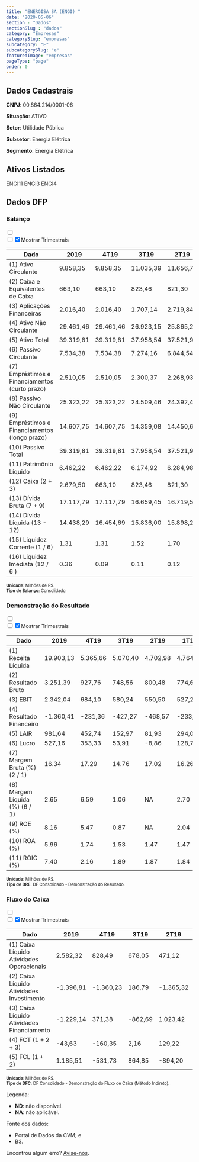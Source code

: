 ```yaml
---  
title: "ENERGISA SA (ENGI) "  
date: "2020-05-06"  
section : "Dados"  
sectionSlug : "dados"  
category: "Empresas"  
categorySlug: "empresas"  
subcategory: "E"  
subcategorySlug: "e"  
featuredImage: "empresas"  
pageType: "page"  
order: 0  
---
```



## Dados Cadastrais


**CNPJ**: 00.864.214/0001-06

**Situação**: ATIVO

**Setor**: Utilidade Pública

**Subsetor**: Energia Elétrica

**Segmento**: Energia Elétrica


## Ativos Listados


ENGI11 ENGI3 ENGI4 


## Dados DFP

### Balanço
  
<input type='checkbox' class='toggleCommand' id='toggleBalanco' name='toggleBalanco'>  
<div class='filter-group-balanco'>  
<div class='check_button_balanco'>  
<label for='toggleBalanco'>  
<input type='checkbox' data-filter-col='trimBalanco'><input type='checkbox' data-filter-col='trimBalanco' checked><span>Mostrar Trimestrais</span>  
</label>  
</div>  
</div>  
<div class='overflow balancoTableWrapper'>  
<table class='balancoTable'>  
<thead>  
<tr>  
<th class='dataHeader fixedLeftColumn'>Dado</th>  
<th>2019</th>  
<th class='trimHeader' data-col='trimBalanco'>4T19</th>  
<th class='trimHeader' data-col='trimBalanco'>3T19</th>  
<th class='trimHeader' data-col='trimBalanco'>2T19</th>  
<th class='trimHeader' data-col='trimBalanco'>1T19</th>  
<th>2018</th>  
<th class='trimHeader' data-col='trimBalanco'>4T18</th>  
<th class='trimHeader' data-col='trimBalanco'>3T18</th>  
<th class='trimHeader' data-col='trimBalanco'>2T18</th>  
<th class='trimHeader' data-col='trimBalanco'>1T18</th>  
<th>2017</th>  
<th class='trimHeader' data-col='trimBalanco'>4T17</th>  
<th class='trimHeader' data-col='trimBalanco'>3T17</th>  
<th class='trimHeader' data-col='trimBalanco'>2T17</th>  
<th class='trimHeader' data-col='trimBalanco'>1T17</th>  
<th>2016</th>  
<th class='trimHeader' data-col='trimBalanco'>4T16</th>  
<th class='trimHeader' data-col='trimBalanco'>3T16</th>  
<th class='trimHeader' data-col='trimBalanco'>2T16</th>  
<th class='trimHeader' data-col='trimBalanco'>1T16</th>  
<th>2015</th>  
<th class='trimHeader' data-col='trimBalanco'>4T15</th>  
<th class='trimHeader' data-col='trimBalanco'>3T15</th>  
<th class='trimHeader' data-col='trimBalanco'>2T15</th>  
<th class='trimHeader' data-col='trimBalanco'>1T15</th>  
<th>2014</th>  
<th class='trimHeader' data-col='trimBalanco'>4T14</th>  
<th class='trimHeader' data-col='trimBalanco'>3T14</th>  
<th class='trimHeader' data-col='trimBalanco'>2T14</th>  
<th class='trimHeader' data-col='trimBalanco'>1T14</th>  
<th>2013</th>  
<th class='trimHeader' data-col='trimBalanco'>4T13</th>  
<th class='trimHeader' data-col='trimBalanco'>3T13</th>  
<th class='trimHeader' data-col='trimBalanco'>2T13</th>  
<th class='trimHeader' data-col='trimBalanco'>1T13</th>  
<th>2012</th>  
<th class='trimHeader' data-col='trimBalanco'>4T12</th>  
<th class='trimHeader' data-col='trimBalanco'>3T12</th>  
<th class='trimHeader' data-col='trimBalanco'>2T12</th>  
<th class='trimHeader' data-col='trimBalanco'>1T12</th>  
<th>2011</th>  
<th class='trimHeader' data-col='trimBalanco'>4T11</th>  
<th class='trimHeader' data-col='trimBalanco'>3T11</th>  
<th class='trimHeader' data-col='trimBalanco'>2T11</th>  
<th class='trimHeader' data-col='trimBalanco'>1T11</th>  
<th>2010</th>  
<th class='trimHeader' data-col='trimBalanco'>4T10</th>  
<th class='trimHeader' data-col='trimBalanco'>3T10</th>  
<th class='trimHeader' data-col='trimBalanco'>2T10</th>  
<th class='trimHeader' data-col='trimBalanco'>1T10</th>  
<th>2009</th>  
<th class='trimHeader' data-col='trimBalanco'>4T09</th>  
<th class='trimHeader' data-col='trimBalanco'>3T09</th>  
<th class='trimHeader' data-col='trimBalanco'>2T09</th>  
<th class='trimHeader' data-col='trimBalanco'>1T09</th>  
</tr>  
</thead>  
<tbody>  
<tr class='trContaAtivo'>  
<td class='leftAlignCell rowDescription fixedLeftColumn'>(1) Ativo Circulante</td>  
<td>9.858,35</td>  
<td data-col='trimBalanco' class='trimData'>9.858,35</td>  
<td data-col='trimBalanco' class='trimData'>11.035,39</td>  
<td data-col='trimBalanco' class='trimData'>11.656,75</td>  
<td data-col='trimBalanco' class='trimData'>11.289,37</td>  
<td>11.037,15</td>  
<td data-col='trimBalanco' class='trimData'>11.037,15</td>  
<td data-col='trimBalanco' class='trimData'>8.091,12</td>  
<td data-col='trimBalanco' class='trimData'>8.070,44</td>  
<td data-col='trimBalanco' class='trimData'>7.054,61</td>  
<td>7.098,72</td>  
<td data-col='trimBalanco' class='trimData'>7.098,72</td>  
<td data-col='trimBalanco' class='trimData'>6.570,18</td>  
<td data-col='trimBalanco' class='trimData'>6.219,24</td>  
<td data-col='trimBalanco' class='trimData'>6.424,08</td>  
<td>6.347,07</td>  
<td data-col='trimBalanco' class='trimData'>6.347,07</td>  
<td data-col='trimBalanco' class='trimData'>6.963,88</td>  
<td data-col='trimBalanco' class='trimData'>6.347,07</td>  
<td data-col='trimBalanco' class='trimData'>5.345,76</td>  
<td>5.879,30</td>  
<td data-col='trimBalanco' class='trimData'>5.879,30</td>  
<td data-col='trimBalanco' class='trimData'>4.943,78</td>  
<td data-col='trimBalanco' class='trimData'>6.375,72</td>  
<td data-col='trimBalanco' class='trimData'>5.879,30</td>  
<td>7.256,51</td>  
<td data-col='trimBalanco' class='trimData'>7.291,87</td>  
<td data-col='trimBalanco' class='trimData'>6.687,42</td>  
<td data-col='trimBalanco' class='trimData'>4.248,18</td>  
<td data-col='trimBalanco' class='trimData'>2.770,97</td>  
<td>1.370,08</td>  
<td data-col='trimBalanco' class='trimData'>1.370,08</td>  
<td data-col='trimBalanco' class='trimData'>1.370,08</td>  
<td data-col='trimBalanco' class='trimData'>1.370,08</td>  
<td data-col='trimBalanco' class='trimData'>1.699,34</td>  
<td>1.588,12</td>  
<td data-col='trimBalanco' class='trimData'>1.588,12</td>  
<td data-col='trimBalanco' class='trimData'>1.556,32</td>  
<td data-col='trimBalanco' class='trimData'>1.543,49</td>  
<td data-col='trimBalanco' class='trimData'>1.475,27</td>  
<td>1.408,94</td>  
<td data-col='trimBalanco' class='trimData'>1.416,46</td>  
<td data-col='trimBalanco' class='trimData'>1.368,91</td>  
<td data-col='trimBalanco' class='trimData'>1.399,31</td>  
<td data-col='trimBalanco' class='trimData'>1.428,35</td>  
<td>1.182,28</td>  
<td data-col='trimBalanco' class='trimData'>1.182,28</td>  
<td data-col='trimBalanco' class='trimData'>1.182,28</td>  
<td data-col='trimBalanco' class='trimData'>1.182,28</td>  
<td data-col='trimBalanco' class='trimData'>1.182,28</td>  
<td>1.291,46</td>  
<td data-col='trimBalanco' class='trimData'>1.291,46</td>  
<td data-col='trimBalanco' class='trimData'>ND</td>  
<td data-col='trimBalanco' class='trimData'>ND</td>  
<td data-col='trimBalanco' class='trimData'>ND</td>  
</tr>  
<tr class='trContaAtivo'>  
<td class='leftAlignCell rowDescription fixedLeftColumn'>(2) Caixa e Equivalentes de Caixa</td>  
<td>663,10</td>  
<td data-col='trimBalanco' class='trimData'>663,10</td>  
<td data-col='trimBalanco' class='trimData'>823,46</td>  
<td data-col='trimBalanco' class='trimData'>821,30</td>  
<td data-col='trimBalanco' class='trimData'>692,08</td>  
<td>706,74</td>  
<td data-col='trimBalanco' class='trimData'>706,74</td>  
<td data-col='trimBalanco' class='trimData'>1.129,11</td>  
<td data-col='trimBalanco' class='trimData'>1.173,67</td>  
<td data-col='trimBalanco' class='trimData'>945,40</td>  
<td>921,48</td>  
<td data-col='trimBalanco' class='trimData'>921,48</td>  
<td data-col='trimBalanco' class='trimData'>838,51</td>  
<td data-col='trimBalanco' class='trimData'>726,50</td>  
<td data-col='trimBalanco' class='trimData'>666,62</td>  
<td>797,20</td>  
<td data-col='trimBalanco' class='trimData'>797,20</td>  
<td data-col='trimBalanco' class='trimData'>963,05</td>  
<td data-col='trimBalanco' class='trimData'>797,20</td>  
<td data-col='trimBalanco' class='trimData'>834,90</td>  
<td>1.083,63</td>  
<td data-col='trimBalanco' class='trimData'>1.083,63</td>  
<td data-col='trimBalanco' class='trimData'>380,31</td>  
<td data-col='trimBalanco' class='trimData'>597,08</td>  
<td data-col='trimBalanco' class='trimData'>1.083,63</td>  
<td>576,07</td>  
<td data-col='trimBalanco' class='trimData'>576,07</td>  
<td data-col='trimBalanco' class='trimData'>783,46</td>  
<td data-col='trimBalanco' class='trimData'>1.258,02</td>  
<td data-col='trimBalanco' class='trimData'>218,69</td>  
<td>252,19</td>  
<td data-col='trimBalanco' class='trimData'>252,19</td>  
<td data-col='trimBalanco' class='trimData'>252,19</td>  
<td data-col='trimBalanco' class='trimData'>252,19</td>  
<td data-col='trimBalanco' class='trimData'>596,60</td>  
<td>213,17</td>  
<td data-col='trimBalanco' class='trimData'>213,17</td>  
<td data-col='trimBalanco' class='trimData'>452,87</td>  
<td data-col='trimBalanco' class='trimData'>393,60</td>  
<td data-col='trimBalanco' class='trimData'>375,26</td>  
<td>355,02</td>  
<td data-col='trimBalanco' class='trimData'>355,02</td>  
<td data-col='trimBalanco' class='trimData'>280,60</td>  
<td data-col='trimBalanco' class='trimData'>320,36</td>  
<td data-col='trimBalanco' class='trimData'>342,62</td>  
<td>382,73</td>  
<td data-col='trimBalanco' class='trimData'>382,73</td>  
<td data-col='trimBalanco' class='trimData'>382,73</td>  
<td data-col='trimBalanco' class='trimData'>382,73</td>  
<td data-col='trimBalanco' class='trimData'>382,73</td>  
<td>571,12</td>  
<td data-col='trimBalanco' class='trimData'>571,12</td>  
<td data-col='trimBalanco' class='trimData'>ND</td>  
<td data-col='trimBalanco' class='trimData'>ND</td>  
<td data-col='trimBalanco' class='trimData'>ND</td>  
</tr>  
<tr class='trContaAtivo'>  
<td class='leftAlignCell rowDescription fixedLeftColumn'>(3) Aplicações Financeiras</td>  
<td>2.016,40</td>  
<td data-col='trimBalanco' class='trimData'>2.016,40</td>  
<td data-col='trimBalanco' class='trimData'>1.707,14</td>  
<td data-col='trimBalanco' class='trimData'>2.719,84</td>  
<td data-col='trimBalanco' class='trimData'>1.783,56</td>  
<td>3.538,73</td>  
<td data-col='trimBalanco' class='trimData'>3.538,73</td>  
<td data-col='trimBalanco' class='trimData'>1.547,94</td>  
<td data-col='trimBalanco' class='trimData'>1.870,10</td>  
<td data-col='trimBalanco' class='trimData'>1.156,93</td>  
<td>1.758,95</td>  
<td data-col='trimBalanco' class='trimData'>1.758,95</td>  
<td data-col='trimBalanco' class='trimData'>1.533,56</td>  
<td data-col='trimBalanco' class='trimData'>1.643,68</td>  
<td data-col='trimBalanco' class='trimData'>1.830,50</td>  
<td>1.765,23</td>  
<td data-col='trimBalanco' class='trimData'>1.765,23</td>  
<td data-col='trimBalanco' class='trimData'>2.020,46</td>  
<td data-col='trimBalanco' class='trimData'>1.765,23</td>  
<td data-col='trimBalanco' class='trimData'>650,81</td>  
<td>719,06</td>  
<td data-col='trimBalanco' class='trimData'>719,06</td>  
<td data-col='trimBalanco' class='trimData'>582,30</td>  
<td data-col='trimBalanco' class='trimData'>806,63</td>  
<td data-col='trimBalanco' class='trimData'>719,06</td>  
<td>960,06</td>  
<td data-col='trimBalanco' class='trimData'>998,53</td>  
<td data-col='trimBalanco' class='trimData'>896,25</td>  
<td data-col='trimBalanco' class='trimData'>690,69</td>  
<td data-col='trimBalanco' class='trimData'>1.804,35</td>  
<td>423,58</td>  
<td data-col='trimBalanco' class='trimData'>423,58</td>  
<td data-col='trimBalanco' class='trimData'>423,58</td>  
<td data-col='trimBalanco' class='trimData'>423,58</td>  
<td data-col='trimBalanco' class='trimData'>394,84</td>  
<td>602,20</td>  
<td data-col='trimBalanco' class='trimData'>602,20</td>  
<td data-col='trimBalanco' class='trimData'>377,51</td>  
<td data-col='trimBalanco' class='trimData'>388,35</td>  
<td data-col='trimBalanco' class='trimData'>368,60</td>  
<td>361,75</td>  
<td data-col='trimBalanco' class='trimData'>361,75</td>  
<td data-col='trimBalanco' class='trimData'>452,83</td>  
<td data-col='trimBalanco' class='trimData'>440,07</td>  
<td data-col='trimBalanco' class='trimData'>456,28</td>  
<td>147,35</td>  
<td data-col='trimBalanco' class='trimData'>147,35</td>  
<td data-col='trimBalanco' class='trimData'>147,35</td>  
<td data-col='trimBalanco' class='trimData'>147,35</td>  
<td data-col='trimBalanco' class='trimData'>147,35</td>  
<td>137,98</td>  
<td data-col='trimBalanco' class='trimData'>137,98</td>  
<td data-col='trimBalanco' class='trimData'>ND</td>  
<td data-col='trimBalanco' class='trimData'>ND</td>  
<td data-col='trimBalanco' class='trimData'>ND</td>  
</tr>  
<tr class='trContaAtivo'>  
<td class='leftAlignCell rowDescription fixedLeftColumn'>(4) Ativo Não Circulante</td>  
<td>29.461,46</td>  
<td data-col='trimBalanco' class='trimData'>29.461,46</td>  
<td data-col='trimBalanco' class='trimData'>26.923,15</td>  
<td data-col='trimBalanco' class='trimData'>25.865,24</td>  
<td data-col='trimBalanco' class='trimData'>24.564,32</td>  
<td>25.380,86</td>  
<td data-col='trimBalanco' class='trimData'>25.380,86</td>  
<td data-col='trimBalanco' class='trimData'>16.263,80</td>  
<td data-col='trimBalanco' class='trimData'>15.599,85</td>  
<td data-col='trimBalanco' class='trimData'>14.889,43</td>  
<td>14.949,63</td>  
<td data-col='trimBalanco' class='trimData'>14.949,63</td>  
<td data-col='trimBalanco' class='trimData'>14.479,93</td>  
<td data-col='trimBalanco' class='trimData'>13.996,10</td>  
<td data-col='trimBalanco' class='trimData'>13.775,02</td>  
<td>13.675,75</td>  
<td data-col='trimBalanco' class='trimData'>13.675,75</td>  
<td data-col='trimBalanco' class='trimData'>13.160,13</td>  
<td data-col='trimBalanco' class='trimData'>13.675,75</td>  
<td data-col='trimBalanco' class='trimData'>12.642,27</td>  
<td>12.622,89</td>  
<td data-col='trimBalanco' class='trimData'>12.622,89</td>  
<td data-col='trimBalanco' class='trimData'>12.408,56</td>  
<td data-col='trimBalanco' class='trimData'>10.867,15</td>  
<td data-col='trimBalanco' class='trimData'>12.622,89</td>  
<td>11.345,14</td>  
<td data-col='trimBalanco' class='trimData'>11.309,77</td>  
<td data-col='trimBalanco' class='trimData'>10.651,98</td>  
<td data-col='trimBalanco' class='trimData'>12.271,24</td>  
<td data-col='trimBalanco' class='trimData'>4.185,66</td>  
<td>4.156,90</td>  
<td data-col='trimBalanco' class='trimData'>4.156,90</td>  
<td data-col='trimBalanco' class='trimData'>4.156,90</td>  
<td data-col='trimBalanco' class='trimData'>4.156,90</td>  
<td data-col='trimBalanco' class='trimData'>3.630,07</td>  
<td>3.493,76</td>  
<td data-col='trimBalanco' class='trimData'>3.471,26</td>  
<td data-col='trimBalanco' class='trimData'>3.161,18</td>  
<td data-col='trimBalanco' class='trimData'>2.954,87</td>  
<td data-col='trimBalanco' class='trimData'>2.856,10</td>  
<td>2.849,46</td>  
<td data-col='trimBalanco' class='trimData'>2.841,94</td>  
<td data-col='trimBalanco' class='trimData'>2.712,59</td>  
<td data-col='trimBalanco' class='trimData'>2.592,00</td>  
<td data-col='trimBalanco' class='trimData'>2.538,81</td>  
<td>2.451,95</td>  
<td data-col='trimBalanco' class='trimData'>2.451,95</td>  
<td data-col='trimBalanco' class='trimData'>2.451,95</td>  
<td data-col='trimBalanco' class='trimData'>2.451,95</td>  
<td data-col='trimBalanco' class='trimData'>2.451,95</td>  
<td>2.281,57</td>  
<td data-col='trimBalanco' class='trimData'>2.281,57</td>  
<td data-col='trimBalanco' class='trimData'>ND</td>  
<td data-col='trimBalanco' class='trimData'>ND</td>  
<td data-col='trimBalanco' class='trimData'>ND</td>  
</tr>  
<tr class='trContaAtivo'>  
<td class='leftAlignCell rowDescription fixedLeftColumn'>(5) Ativo Total</td>  
<td>39.319,81</td>  
<td data-col='trimBalanco' class='trimData'>39.319,81</td>  
<td data-col='trimBalanco' class='trimData'>37.958,54</td>  
<td data-col='trimBalanco' class='trimData'>37.521,99</td>  
<td data-col='trimBalanco' class='trimData'>35.853,69</td>  
<td>36.418,01</td>  
<td data-col='trimBalanco' class='trimData'>36.418,01</td>  
<td data-col='trimBalanco' class='trimData'>24.354,92</td>  
<td data-col='trimBalanco' class='trimData'>23.670,28</td>  
<td data-col='trimBalanco' class='trimData'>21.944,05</td>  
<td>22.048,36</td>  
<td data-col='trimBalanco' class='trimData'>22.048,36</td>  
<td data-col='trimBalanco' class='trimData'>21.050,11</td>  
<td data-col='trimBalanco' class='trimData'>20.215,34</td>  
<td data-col='trimBalanco' class='trimData'>20.199,10</td>  
<td>20.022,82</td>  
<td data-col='trimBalanco' class='trimData'>20.022,82</td>  
<td data-col='trimBalanco' class='trimData'>20.124,01</td>  
<td data-col='trimBalanco' class='trimData'>20.022,82</td>  
<td data-col='trimBalanco' class='trimData'>17.988,03</td>  
<td>18.502,18</td>  
<td data-col='trimBalanco' class='trimData'>18.502,18</td>  
<td data-col='trimBalanco' class='trimData'>17.352,34</td>  
<td data-col='trimBalanco' class='trimData'>17.242,87</td>  
<td data-col='trimBalanco' class='trimData'>18.502,18</td>  
<td>18.601,64</td>  
<td data-col='trimBalanco' class='trimData'>18.601,64</td>  
<td data-col='trimBalanco' class='trimData'>17.339,40</td>  
<td data-col='trimBalanco' class='trimData'>16.519,43</td>  
<td data-col='trimBalanco' class='trimData'>6.956,63</td>  
<td>5.526,98</td>  
<td data-col='trimBalanco' class='trimData'>5.526,98</td>  
<td data-col='trimBalanco' class='trimData'>5.526,98</td>  
<td data-col='trimBalanco' class='trimData'>5.526,98</td>  
<td data-col='trimBalanco' class='trimData'>5.329,40</td>  
<td>5.081,88</td>  
<td data-col='trimBalanco' class='trimData'>5.059,37</td>  
<td data-col='trimBalanco' class='trimData'>4.717,49</td>  
<td data-col='trimBalanco' class='trimData'>4.498,36</td>  
<td data-col='trimBalanco' class='trimData'>4.331,37</td>  
<td>4.258,40</td>  
<td data-col='trimBalanco' class='trimData'>4.258,40</td>  
<td data-col='trimBalanco' class='trimData'>4.081,49</td>  
<td data-col='trimBalanco' class='trimData'>3.991,30</td>  
<td data-col='trimBalanco' class='trimData'>3.967,16</td>  
<td>3.634,23</td>  
<td data-col='trimBalanco' class='trimData'>3.634,23</td>  
<td data-col='trimBalanco' class='trimData'>3.634,23</td>  
<td data-col='trimBalanco' class='trimData'>3.634,23</td>  
<td data-col='trimBalanco' class='trimData'>3.634,23</td>  
<td>3.573,03</td>  
<td data-col='trimBalanco' class='trimData'>3.573,03</td>  
<td data-col='trimBalanco' class='trimData'>ND</td>  
<td data-col='trimBalanco' class='trimData'>ND</td>  
<td data-col='trimBalanco' class='trimData'>ND</td>  
</tr>  
<tr class='trContaPassivo'>  
<td class='leftAlignCell rowDescription fixedLeftColumn'>(6) Passivo Circulante</td>  
<td>7.534,38</td>  
<td data-col='trimBalanco' class='trimData'>7.534,38</td>  
<td data-col='trimBalanco' class='trimData'>7.274,16</td>  
<td data-col='trimBalanco' class='trimData'>6.844,54</td>  
<td data-col='trimBalanco' class='trimData'>6.846,49</td>  
<td>7.537,83</td>  
<td data-col='trimBalanco' class='trimData'>7.537,83</td>  
<td data-col='trimBalanco' class='trimData'>6.572,49</td>  
<td data-col='trimBalanco' class='trimData'>6.197,06</td>  
<td data-col='trimBalanco' class='trimData'>6.086,38</td>  
<td>5.745,44</td>  
<td data-col='trimBalanco' class='trimData'>5.745,44</td>  
<td data-col='trimBalanco' class='trimData'>5.633,83</td>  
<td data-col='trimBalanco' class='trimData'>5.246,77</td>  
<td data-col='trimBalanco' class='trimData'>5.374,24</td>  
<td>5.011,30</td>  
<td data-col='trimBalanco' class='trimData'>5.011,30</td>  
<td data-col='trimBalanco' class='trimData'>5.060,87</td>  
<td data-col='trimBalanco' class='trimData'>5.011,30</td>  
<td data-col='trimBalanco' class='trimData'>4.380,06</td>  
<td>4.716,06</td>  
<td data-col='trimBalanco' class='trimData'>4.716,06</td>  
<td data-col='trimBalanco' class='trimData'>5.384,70</td>  
<td data-col='trimBalanco' class='trimData'>5.255,90</td>  
<td data-col='trimBalanco' class='trimData'>4.716,06</td>  
<td>6.031,88</td>  
<td data-col='trimBalanco' class='trimData'>6.031,88</td>  
<td data-col='trimBalanco' class='trimData'>5.893,72</td>  
<td data-col='trimBalanco' class='trimData'>4.960,32</td>  
<td data-col='trimBalanco' class='trimData'>1.617,82</td>  
<td>1.156,48</td>  
<td data-col='trimBalanco' class='trimData'>1.156,48</td>  
<td data-col='trimBalanco' class='trimData'>1.156,48</td>  
<td data-col='trimBalanco' class='trimData'>1.156,48</td>  
<td data-col='trimBalanco' class='trimData'>1.054,73</td>  
<td>1.179,06</td>  
<td data-col='trimBalanco' class='trimData'>1.179,06</td>  
<td data-col='trimBalanco' class='trimData'>1.048,26</td>  
<td data-col='trimBalanco' class='trimData'>737,27</td>  
<td data-col='trimBalanco' class='trimData'>747,23</td>  
<td>736,20</td>  
<td data-col='trimBalanco' class='trimData'>736,20</td>  
<td data-col='trimBalanco' class='trimData'>1.798,09</td>  
<td data-col='trimBalanco' class='trimData'>1.713,11</td>  
<td data-col='trimBalanco' class='trimData'>637,89</td>  
<td>748,61</td>  
<td data-col='trimBalanco' class='trimData'>748,61</td>  
<td data-col='trimBalanco' class='trimData'>748,61</td>  
<td data-col='trimBalanco' class='trimData'>748,61</td>  
<td data-col='trimBalanco' class='trimData'>748,61</td>  
<td>1.897,09</td>  
<td data-col='trimBalanco' class='trimData'>1.897,09</td>  
<td data-col='trimBalanco' class='trimData'>ND</td>  
<td data-col='trimBalanco' class='trimData'>ND</td>  
<td data-col='trimBalanco' class='trimData'>ND</td>  
</tr>  
<tr class='trContaPassivo'>  
<td class='leftAlignCell rowDescription fixedLeftColumn'>(7) Empréstimos e Financiamentos (curto prazo)</td>  
<td>2.510,05</td>  
<td data-col='trimBalanco' class='trimData'>2.510,05</td>  
<td data-col='trimBalanco' class='trimData'>2.300,37</td>  
<td data-col='trimBalanco' class='trimData'>2.268,93</td>  
<td data-col='trimBalanco' class='trimData'>1.726,85</td>  
<td>2.086,96</td>  
<td data-col='trimBalanco' class='trimData'>2.086,96</td>  
<td data-col='trimBalanco' class='trimData'>2.015,11</td>  
<td data-col='trimBalanco' class='trimData'>1.723,58</td>  
<td data-col='trimBalanco' class='trimData'>1.679,44</td>  
<td>1.935,63</td>  
<td data-col='trimBalanco' class='trimData'>1.935,63</td>  
<td data-col='trimBalanco' class='trimData'>1.630,19</td>  
<td data-col='trimBalanco' class='trimData'>1.742,24</td>  
<td data-col='trimBalanco' class='trimData'>1.588,57</td>  
<td>1.534,66</td>  
<td data-col='trimBalanco' class='trimData'>1.534,66</td>  
<td data-col='trimBalanco' class='trimData'>1.738,06</td>  
<td data-col='trimBalanco' class='trimData'>1.534,66</td>  
<td data-col='trimBalanco' class='trimData'>1.269,36</td>  
<td>1.511,12</td>  
<td data-col='trimBalanco' class='trimData'>1.511,12</td>  
<td data-col='trimBalanco' class='trimData'>2.225,21</td>  
<td data-col='trimBalanco' class='trimData'>2.092,03</td>  
<td data-col='trimBalanco' class='trimData'>1.509,12</td>  
<td>2.020,36</td>  
<td data-col='trimBalanco' class='trimData'>2.020,36</td>  
<td data-col='trimBalanco' class='trimData'>2.275,56</td>  
<td data-col='trimBalanco' class='trimData'>1.755,79</td>  
<td data-col='trimBalanco' class='trimData'>1.014,09</td>  
<td>543,27</td>  
<td data-col='trimBalanco' class='trimData'>543,27</td>  
<td data-col='trimBalanco' class='trimData'>543,27</td>  
<td data-col='trimBalanco' class='trimData'>543,27</td>  
<td data-col='trimBalanco' class='trimData'>566,17</td>  
<td>558,05</td>  
<td data-col='trimBalanco' class='trimData'>558,05</td>  
<td data-col='trimBalanco' class='trimData'>550,15</td>  
<td data-col='trimBalanco' class='trimData'>209,15</td>  
<td data-col='trimBalanco' class='trimData'>243,52</td>  
<td>234,49</td>  
<td data-col='trimBalanco' class='trimData'>234,49</td>  
<td data-col='trimBalanco' class='trimData'>1.327,06</td>  
<td data-col='trimBalanco' class='trimData'>1.254,06</td>  
<td data-col='trimBalanco' class='trimData'>175,26</td>  
<td>274,88</td>  
<td data-col='trimBalanco' class='trimData'>274,88</td>  
<td data-col='trimBalanco' class='trimData'>275,42</td>  
<td data-col='trimBalanco' class='trimData'>275,42</td>  
<td data-col='trimBalanco' class='trimData'>275,42</td>  
<td>1.364,23</td>  
<td data-col='trimBalanco' class='trimData'>1.364,23</td>  
<td data-col='trimBalanco' class='trimData'>ND</td>  
<td data-col='trimBalanco' class='trimData'>ND</td>  
<td data-col='trimBalanco' class='trimData'>ND</td>  
</tr>  
<tr class='trContaPassivo'>  
<td class='leftAlignCell rowDescription fixedLeftColumn'>(8) Passivo Não Circulante</td>  
<td>25.323,22</td>  
<td data-col='trimBalanco' class='trimData'>25.323,22</td>  
<td data-col='trimBalanco' class='trimData'>24.509,46</td>  
<td data-col='trimBalanco' class='trimData'>24.392,48</td>  
<td data-col='trimBalanco' class='trimData'>22.694,34</td>  
<td>22.832,65</td>  
<td data-col='trimBalanco' class='trimData'>22.832,65</td>  
<td data-col='trimBalanco' class='trimData'>13.291,90</td>  
<td data-col='trimBalanco' class='trimData'>13.132,01</td>  
<td data-col='trimBalanco' class='trimData'>11.568,67</td>  
<td>11.518,39</td>  
<td data-col='trimBalanco' class='trimData'>11.518,39</td>  
<td data-col='trimBalanco' class='trimData'>10.538,28</td>  
<td data-col='trimBalanco' class='trimData'>10.101,87</td>  
<td data-col='trimBalanco' class='trimData'>10.005,62</td>  
<td>10.238,48</td>  
<td data-col='trimBalanco' class='trimData'>10.238,48</td>  
<td data-col='trimBalanco' class='trimData'>10.248,90</td>  
<td data-col='trimBalanco' class='trimData'>10.238,48</td>  
<td data-col='trimBalanco' class='trimData'>10.273,85</td>  
<td>10.467,95</td>  
<td data-col='trimBalanco' class='trimData'>10.467,95</td>  
<td data-col='trimBalanco' class='trimData'>9.042,32</td>  
<td data-col='trimBalanco' class='trimData'>8.852,17</td>  
<td data-col='trimBalanco' class='trimData'>10.467,95</td>  
<td>9.570,91</td>  
<td data-col='trimBalanco' class='trimData'>9.570,91</td>  
<td data-col='trimBalanco' class='trimData'>8.530,32</td>  
<td data-col='trimBalanco' class='trimData'>8.535,30</td>  
<td data-col='trimBalanco' class='trimData'>3.537,44</td>  
<td>2.543,98</td>  
<td data-col='trimBalanco' class='trimData'>2.543,98</td>  
<td data-col='trimBalanco' class='trimData'>2.543,98</td>  
<td data-col='trimBalanco' class='trimData'>2.543,98</td>  
<td data-col='trimBalanco' class='trimData'>2.523,66</td>  
<td>2.445,25</td>  
<td data-col='trimBalanco' class='trimData'>2.379,07</td>  
<td data-col='trimBalanco' class='trimData'>2.296,96</td>  
<td data-col='trimBalanco' class='trimData'>2.374,39</td>  
<td data-col='trimBalanco' class='trimData'>2.211,45</td>  
<td>2.217,93</td>  
<td data-col='trimBalanco' class='trimData'>2.217,93</td>  
<td data-col='trimBalanco' class='trimData'>1.069,52</td>  
<td data-col='trimBalanco' class='trimData'>1.029,08</td>  
<td data-col='trimBalanco' class='trimData'>2.138,46</td>  
<td>1.697,45</td>  
<td data-col='trimBalanco' class='trimData'>1.697,45</td>  
<td data-col='trimBalanco' class='trimData'>1.697,45</td>  
<td data-col='trimBalanco' class='trimData'>1.697,45</td>  
<td data-col='trimBalanco' class='trimData'>1.697,45</td>  
<td>550,21</td>  
<td data-col='trimBalanco' class='trimData'>550,21</td>  
<td data-col='trimBalanco' class='trimData'>ND</td>  
<td data-col='trimBalanco' class='trimData'>ND</td>  
<td data-col='trimBalanco' class='trimData'>ND</td>  
</tr>  
<tr class='trContaPassivo'>  
<td class='leftAlignCell rowDescription fixedLeftColumn'>(9) Empréstimos e Financiamentos (longo prazo)</td>  
<td>14.607,75</td>  
<td data-col='trimBalanco' class='trimData'>14.607,75</td>  
<td data-col='trimBalanco' class='trimData'>14.359,08</td>  
<td data-col='trimBalanco' class='trimData'>14.450,63</td>  
<td data-col='trimBalanco' class='trimData'>13.329,77</td>  
<td>13.611,88</td>  
<td data-col='trimBalanco' class='trimData'>13.611,88</td>  
<td data-col='trimBalanco' class='trimData'>9.011,81</td>  
<td data-col='trimBalanco' class='trimData'>9.019,55</td>  
<td data-col='trimBalanco' class='trimData'>7.564,21</td>  
<td>6.954,92</td>  
<td data-col='trimBalanco' class='trimData'>6.954,92</td>  
<td data-col='trimBalanco' class='trimData'>6.153,67</td>  
<td data-col='trimBalanco' class='trimData'>5.832,20</td>  
<td data-col='trimBalanco' class='trimData'>5.911,39</td>  
<td>6.069,23</td>  
<td data-col='trimBalanco' class='trimData'>6.069,23</td>  
<td data-col='trimBalanco' class='trimData'>6.225,75</td>  
<td data-col='trimBalanco' class='trimData'>6.069,23</td>  
<td data-col='trimBalanco' class='trimData'>6.299,51</td>  
<td>6.422,88</td>  
<td data-col='trimBalanco' class='trimData'>6.422,88</td>  
<td data-col='trimBalanco' class='trimData'>4.982,73</td>  
<td data-col='trimBalanco' class='trimData'>4.791,21</td>  
<td data-col='trimBalanco' class='trimData'>6.422,88</td>  
<td>5.227,69</td>  
<td data-col='trimBalanco' class='trimData'>5.227,69</td>  
<td data-col='trimBalanco' class='trimData'>4.345,68</td>  
<td data-col='trimBalanco' class='trimData'>5.082,32</td>  
<td data-col='trimBalanco' class='trimData'>3.265,97</td>  
<td>2.278,27</td>  
<td data-col='trimBalanco' class='trimData'>2.278,27</td>  
<td data-col='trimBalanco' class='trimData'>2.278,27</td>  
<td data-col='trimBalanco' class='trimData'>2.278,27</td>  
<td data-col='trimBalanco' class='trimData'>2.291,68</td>  
<td>2.220,08</td>  
<td data-col='trimBalanco' class='trimData'>2.220,08</td>  
<td data-col='trimBalanco' class='trimData'>2.159,63</td>  
<td data-col='trimBalanco' class='trimData'>2.223,05</td>  
<td data-col='trimBalanco' class='trimData'>2.027,69</td>  
<td>2.042,25</td>  
<td data-col='trimBalanco' class='trimData'>2.042,25</td>  
<td data-col='trimBalanco' class='trimData'>920,80</td>  
<td data-col='trimBalanco' class='trimData'>814,04</td>  
<td data-col='trimBalanco' class='trimData'>1.943,49</td>  
<td>1.520,00</td>  
<td data-col='trimBalanco' class='trimData'>1.520,00</td>  
<td data-col='trimBalanco' class='trimData'>1.520,00</td>  
<td data-col='trimBalanco' class='trimData'>1.520,00</td>  
<td data-col='trimBalanco' class='trimData'>1.520,00</td>  
<td>402,80</td>  
<td data-col='trimBalanco' class='trimData'>402,80</td>  
<td data-col='trimBalanco' class='trimData'>ND</td>  
<td data-col='trimBalanco' class='trimData'>ND</td>  
<td data-col='trimBalanco' class='trimData'>ND</td>  
</tr>  
<tr class='trContaPassivo'>  
<td class='leftAlignCell rowDescription fixedLeftColumn'>(10) Passivo Total</td>  
<td>39.319,81</td>  
<td data-col='trimBalanco' class='trimData'>39.319,81</td>  
<td data-col='trimBalanco' class='trimData'>37.958,54</td>  
<td data-col='trimBalanco' class='trimData'>37.521,99</td>  
<td data-col='trimBalanco' class='trimData'>35.853,69</td>  
<td>36.418,01</td>  
<td data-col='trimBalanco' class='trimData'>36.418,01</td>  
<td data-col='trimBalanco' class='trimData'>24.354,92</td>  
<td data-col='trimBalanco' class='trimData'>23.670,28</td>  
<td data-col='trimBalanco' class='trimData'>21.944,05</td>  
<td>22.048,36</td>  
<td data-col='trimBalanco' class='trimData'>22.048,36</td>  
<td data-col='trimBalanco' class='trimData'>21.050,11</td>  
<td data-col='trimBalanco' class='trimData'>20.215,34</td>  
<td data-col='trimBalanco' class='trimData'>20.199,10</td>  
<td>20.022,82</td>  
<td data-col='trimBalanco' class='trimData'>20.022,82</td>  
<td data-col='trimBalanco' class='trimData'>20.124,01</td>  
<td data-col='trimBalanco' class='trimData'>20.022,82</td>  
<td data-col='trimBalanco' class='trimData'>17.988,03</td>  
<td>18.502,18</td>  
<td data-col='trimBalanco' class='trimData'>18.502,18</td>  
<td data-col='trimBalanco' class='trimData'>17.352,34</td>  
<td data-col='trimBalanco' class='trimData'>17.242,87</td>  
<td data-col='trimBalanco' class='trimData'>18.502,18</td>  
<td>18.601,64</td>  
<td data-col='trimBalanco' class='trimData'>18.601,64</td>  
<td data-col='trimBalanco' class='trimData'>17.339,40</td>  
<td data-col='trimBalanco' class='trimData'>16.519,43</td>  
<td data-col='trimBalanco' class='trimData'>6.956,63</td>  
<td>5.526,98</td>  
<td data-col='trimBalanco' class='trimData'>5.526,98</td>  
<td data-col='trimBalanco' class='trimData'>5.526,98</td>  
<td data-col='trimBalanco' class='trimData'>5.526,98</td>  
<td data-col='trimBalanco' class='trimData'>5.329,40</td>  
<td>5.081,88</td>  
<td data-col='trimBalanco' class='trimData'>5.059,37</td>  
<td data-col='trimBalanco' class='trimData'>4.717,49</td>  
<td data-col='trimBalanco' class='trimData'>4.498,36</td>  
<td data-col='trimBalanco' class='trimData'>4.331,37</td>  
<td>4.258,40</td>  
<td data-col='trimBalanco' class='trimData'>4.258,40</td>  
<td data-col='trimBalanco' class='trimData'>4.081,49</td>  
<td data-col='trimBalanco' class='trimData'>3.991,30</td>  
<td data-col='trimBalanco' class='trimData'>3.967,16</td>  
<td>3.634,23</td>  
<td data-col='trimBalanco' class='trimData'>3.634,23</td>  
<td data-col='trimBalanco' class='trimData'>3.634,23</td>  
<td data-col='trimBalanco' class='trimData'>3.634,23</td>  
<td data-col='trimBalanco' class='trimData'>3.634,23</td>  
<td>3.573,03</td>  
<td data-col='trimBalanco' class='trimData'>3.573,03</td>  
<td data-col='trimBalanco' class='trimData'>ND</td>  
<td data-col='trimBalanco' class='trimData'>ND</td>  
<td data-col='trimBalanco' class='trimData'>ND</td>  
</tr>  
<tr class='trContaPassivo'>  
<td class='leftAlignCell rowDescription fixedLeftColumn'>(11) Patrimônio Líquido</td>  
<td>6.462,22</td>  
<td data-col='trimBalanco' class='trimData'>6.462,22</td>  
<td data-col='trimBalanco' class='trimData'>6.174,92</td>  
<td data-col='trimBalanco' class='trimData'>6.284,98</td>  
<td data-col='trimBalanco' class='trimData'>6.312,86</td>  
<td>6.047,53</td>  
<td data-col='trimBalanco' class='trimData'>6.047,53</td>  
<td data-col='trimBalanco' class='trimData'>4.490,53</td>  
<td data-col='trimBalanco' class='trimData'>4.341,21</td>  
<td data-col='trimBalanco' class='trimData'>4.288,99</td>  
<td>4.784,52</td>  
<td data-col='trimBalanco' class='trimData'>4.784,52</td>  
<td data-col='trimBalanco' class='trimData'>4.878,00</td>  
<td data-col='trimBalanco' class='trimData'>4.866,71</td>  
<td data-col='trimBalanco' class='trimData'>4.819,23</td>  
<td>4.773,04</td>  
<td data-col='trimBalanco' class='trimData'>4.773,04</td>  
<td data-col='trimBalanco' class='trimData'>4.814,23</td>  
<td data-col='trimBalanco' class='trimData'>4.773,04</td>  
<td data-col='trimBalanco' class='trimData'>3.334,12</td>  
<td>3.318,17</td>  
<td data-col='trimBalanco' class='trimData'>3.318,17</td>  
<td data-col='trimBalanco' class='trimData'>2.925,33</td>  
<td data-col='trimBalanco' class='trimData'>3.134,79</td>  
<td data-col='trimBalanco' class='trimData'>3.318,17</td>  
<td>2.998,86</td>  
<td data-col='trimBalanco' class='trimData'>2.998,86</td>  
<td data-col='trimBalanco' class='trimData'>2.915,36</td>  
<td data-col='trimBalanco' class='trimData'>3.023,81</td>  
<td data-col='trimBalanco' class='trimData'>1.801,38</td>  
<td>1.826,52</td>  
<td data-col='trimBalanco' class='trimData'>1.826,52</td>  
<td data-col='trimBalanco' class='trimData'>1.826,52</td>  
<td data-col='trimBalanco' class='trimData'>1.826,52</td>  
<td data-col='trimBalanco' class='trimData'>1.751,01</td>  
<td>1.457,56</td>  
<td data-col='trimBalanco' class='trimData'>1.501,24</td>  
<td data-col='trimBalanco' class='trimData'>1.372,27</td>  
<td data-col='trimBalanco' class='trimData'>1.386,70</td>  
<td data-col='trimBalanco' class='trimData'>1.372,69</td>  
<td>1.304,28</td>  
<td data-col='trimBalanco' class='trimData'>1.304,28</td>  
<td data-col='trimBalanco' class='trimData'>1.213,88</td>  
<td data-col='trimBalanco' class='trimData'>1.249,11</td>  
<td data-col='trimBalanco' class='trimData'>1.190,81</td>  
<td>1.188,16</td>  
<td data-col='trimBalanco' class='trimData'>1.188,16</td>  
<td data-col='trimBalanco' class='trimData'>1.188,16</td>  
<td data-col='trimBalanco' class='trimData'>1.188,16</td>  
<td data-col='trimBalanco' class='trimData'>1.188,16</td>  
<td>1.125,74</td>  
<td data-col='trimBalanco' class='trimData'>1.125,74</td>  
<td data-col='trimBalanco' class='trimData'>ND</td>  
<td data-col='trimBalanco' class='trimData'>ND</td>  
<td data-col='trimBalanco' class='trimData'>ND</td>  
</tr>  
<tr>  
<td class='leftAlignCell rowDescription fixedLeftColumn'>(12) Caixa (2 + 3)</td>  
<td class='positiveNumber'>2.679,50</td>  
<td class='positiveNumber trimData' data-col='trimBalanco'>663,10</td>  
<td class='positiveNumber trimData' data-col='trimBalanco'>823,46</td>  
<td class='positiveNumber trimData' data-col='trimBalanco'>821,30</td>  
<td class='positiveNumber trimData' data-col='trimBalanco'>692,08</td>  
<td class='positiveNumber'>4.245,47</td>  
<td class='positiveNumber trimData' data-col='trimBalanco'>706,74</td>  
<td class='positiveNumber trimData' data-col='trimBalanco'>1.129,11</td>  
<td class='positiveNumber trimData' data-col='trimBalanco'>1.173,67</td>  
<td class='positiveNumber trimData' data-col='trimBalanco'>945,40</td>  
<td class='positiveNumber'>2.680,43</td>  
<td class='positiveNumber trimData' data-col='trimBalanco'>921,48</td>  
<td class='positiveNumber trimData' data-col='trimBalanco'>838,51</td>  
<td class='positiveNumber trimData' data-col='trimBalanco'>726,50</td>  
<td class='positiveNumber trimData' data-col='trimBalanco'>666,62</td>  
<td class='positiveNumber'>2.562,43</td>  
<td class='positiveNumber trimData' data-col='trimBalanco'>797,20</td>  
<td class='positiveNumber trimData' data-col='trimBalanco'>963,05</td>  
<td class='positiveNumber trimData' data-col='trimBalanco'>797,20</td>  
<td class='positiveNumber trimData' data-col='trimBalanco'>834,90</td>  
<td class='positiveNumber'>1.802,68</td>  
<td class='positiveNumber trimData' data-col='trimBalanco'>1.083,63</td>  
<td class='positiveNumber trimData' data-col='trimBalanco'>380,31</td>  
<td class='positiveNumber trimData' data-col='trimBalanco'>597,08</td>  
<td class='positiveNumber trimData' data-col='trimBalanco'>1.083,63</td>  
<td class='positiveNumber'>1.536,13</td>  
<td class='positiveNumber trimData' data-col='trimBalanco'>576,07</td>  
<td class='positiveNumber trimData' data-col='trimBalanco'>783,46</td>  
<td class='positiveNumber trimData' data-col='trimBalanco'>1.258,02</td>  
<td class='positiveNumber trimData' data-col='trimBalanco'>218,69</td>  
<td class='positiveNumber'>675,76</td>  
<td class='positiveNumber trimData' data-col='trimBalanco'>252,19</td>  
<td class='positiveNumber trimData' data-col='trimBalanco'>252,19</td>  
<td class='positiveNumber trimData' data-col='trimBalanco'>252,19</td>  
<td class='positiveNumber trimData' data-col='trimBalanco'>596,60</td>  
<td class='positiveNumber'>815,38</td>  
<td class='positiveNumber trimData' data-col='trimBalanco'>213,17</td>  
<td class='positiveNumber trimData' data-col='trimBalanco'>452,87</td>  
<td class='positiveNumber trimData' data-col='trimBalanco'>393,60</td>  
<td class='positiveNumber trimData' data-col='trimBalanco'>375,26</td>  
<td class='positiveNumber'>716,78</td>  
<td class='positiveNumber trimData' data-col='trimBalanco'>355,02</td>  
<td class='positiveNumber trimData' data-col='trimBalanco'>280,60</td>  
<td class='positiveNumber trimData' data-col='trimBalanco'>320,36</td>  
<td class='positiveNumber trimData' data-col='trimBalanco'>342,62</td>  
<td class='positiveNumber'>530,08</td>  
<td class='positiveNumber trimData' data-col='trimBalanco'>382,73</td>  
<td class='positiveNumber trimData' data-col='trimBalanco'>382,73</td>  
<td class='positiveNumber trimData' data-col='trimBalanco'>382,73</td>  
<td class='positiveNumber trimData' data-col='trimBalanco'>382,73</td>  
<td class='positiveNumber'>709,10</td>  
<td class='positiveNumber trimData' data-col='trimBalanco'>571,12</td>  
<td data-col='trimBalanco' class='trimData'>ND</td>  
<td data-col='trimBalanco' class='trimData'>ND</td>  
<td data-col='trimBalanco' class='trimData'>ND</td>  
</tr>  
<tr class='trDividaBruta'>  
<td class='leftAlignCell rowDescription fixedLeftColumn'>(13) Dívida Bruta (7 + 9)</td>  
<td class='negativeNumber'>17.117,79</td>  
<td class='negativeNumber trimData' data-col='trimBalanco'>17.117,79</td>  
<td class='negativeNumber trimData' data-col='trimBalanco'>16.659,45</td>  
<td class='negativeNumber trimData' data-col='trimBalanco'>16.719,56</td>  
<td class='negativeNumber trimData' data-col='trimBalanco'>15.056,63</td>  
<td class='negativeNumber'>15.698,84</td>  
<td class='negativeNumber trimData' data-col='trimBalanco'>15.698,84</td>  
<td class='negativeNumber trimData' data-col='trimBalanco'>11.026,92</td>  
<td class='negativeNumber trimData' data-col='trimBalanco'>10.743,13</td>  
<td class='negativeNumber trimData' data-col='trimBalanco'>9.243,65</td>  
<td class='negativeNumber'>8.890,55</td>  
<td class='negativeNumber trimData' data-col='trimBalanco'>8.890,55</td>  
<td class='negativeNumber trimData' data-col='trimBalanco'>7.783,86</td>  
<td class='negativeNumber trimData' data-col='trimBalanco'>7.574,44</td>  
<td class='negativeNumber trimData' data-col='trimBalanco'>7.499,96</td>  
<td class='negativeNumber'>7.603,89</td>  
<td class='negativeNumber trimData' data-col='trimBalanco'>7.603,89</td>  
<td class='negativeNumber trimData' data-col='trimBalanco'>7.963,81</td>  
<td class='negativeNumber trimData' data-col='trimBalanco'>7.603,89</td>  
<td class='negativeNumber trimData' data-col='trimBalanco'>7.568,87</td>  
<td class='negativeNumber'>7.934,00</td>  
<td class='negativeNumber trimData' data-col='trimBalanco'>7.934,00</td>  
<td class='negativeNumber trimData' data-col='trimBalanco'>7.207,94</td>  
<td class='negativeNumber trimData' data-col='trimBalanco'>6.883,25</td>  
<td class='negativeNumber trimData' data-col='trimBalanco'>7.932,00</td>  
<td class='negativeNumber'>7.248,05</td>  
<td class='negativeNumber trimData' data-col='trimBalanco'>7.248,05</td>  
<td class='negativeNumber trimData' data-col='trimBalanco'>6.621,24</td>  
<td class='negativeNumber trimData' data-col='trimBalanco'>6.838,11</td>  
<td class='negativeNumber trimData' data-col='trimBalanco'>4.280,06</td>  
<td class='negativeNumber'>2.821,55</td>  
<td class='negativeNumber trimData' data-col='trimBalanco'>2.821,55</td>  
<td class='negativeNumber trimData' data-col='trimBalanco'>2.821,55</td>  
<td class='negativeNumber trimData' data-col='trimBalanco'>2.821,55</td>  
<td class='negativeNumber trimData' data-col='trimBalanco'>2.857,85</td>  
<td class='negativeNumber'>2.778,13</td>  
<td class='negativeNumber trimData' data-col='trimBalanco'>2.778,13</td>  
<td class='negativeNumber trimData' data-col='trimBalanco'>2.709,78</td>  
<td class='negativeNumber trimData' data-col='trimBalanco'>2.432,20</td>  
<td class='negativeNumber trimData' data-col='trimBalanco'>2.271,22</td>  
<td class='negativeNumber'>2.276,74</td>  
<td class='negativeNumber trimData' data-col='trimBalanco'>2.276,74</td>  
<td class='negativeNumber trimData' data-col='trimBalanco'>2.247,87</td>  
<td class='negativeNumber trimData' data-col='trimBalanco'>2.068,11</td>  
<td class='negativeNumber trimData' data-col='trimBalanco'>2.118,76</td>  
<td class='negativeNumber'>1.794,88</td>  
<td class='negativeNumber trimData' data-col='trimBalanco'>1.794,88</td>  
<td class='negativeNumber trimData' data-col='trimBalanco'>1.795,42</td>  
<td class='negativeNumber trimData' data-col='trimBalanco'>1.795,42</td>  
<td class='negativeNumber trimData' data-col='trimBalanco'>1.795,42</td>  
<td class='negativeNumber'>1.767,03</td>  
<td class='negativeNumber trimData' data-col='trimBalanco'>1.767,03</td>  
<td data-col='trimBalanco' class='trimData'>ND</td>  
<td data-col='trimBalanco' class='trimData'>ND</td>  
<td data-col='trimBalanco' class='trimData'>ND</td>  
</tr>  
<tr>  
<td class='leftAlignCell rowDescription fixedLeftColumn'>(14) Dívida Líquida  (13 - 12)</td>  
<td class='negativeNumber'>14.438,29</td>  
<td class='negativeNumber trimData' data-col='trimBalanco'>16.454,69</td>  
<td class='negativeNumber trimData' data-col='trimBalanco'>15.836,00</td>  
<td class='negativeNumber trimData' data-col='trimBalanco'>15.898,26</td>  
<td class='negativeNumber trimData' data-col='trimBalanco'>14.364,55</td>  
<td class='negativeNumber'>11.453,37</td>  
<td class='negativeNumber trimData' data-col='trimBalanco'>14.992,10</td>  
<td class='negativeNumber trimData' data-col='trimBalanco'>9.897,80</td>  
<td class='negativeNumber trimData' data-col='trimBalanco'>9.569,46</td>  
<td class='negativeNumber trimData' data-col='trimBalanco'>8.298,25</td>  
<td class='negativeNumber'>6.210,12</td>  
<td class='negativeNumber trimData' data-col='trimBalanco'>7.969,07</td>  
<td class='negativeNumber trimData' data-col='trimBalanco'>6.945,35</td>  
<td class='negativeNumber trimData' data-col='trimBalanco'>6.847,94</td>  
<td class='negativeNumber trimData' data-col='trimBalanco'>6.833,34</td>  
<td class='negativeNumber'>5.041,46</td>  
<td class='negativeNumber trimData' data-col='trimBalanco'>6.806,69</td>  
<td class='negativeNumber trimData' data-col='trimBalanco'>7.000,76</td>  
<td class='negativeNumber trimData' data-col='trimBalanco'>6.806,69</td>  
<td class='negativeNumber trimData' data-col='trimBalanco'>6.733,97</td>  
<td class='negativeNumber'>6.131,31</td>  
<td class='negativeNumber trimData' data-col='trimBalanco'>6.850,37</td>  
<td class='negativeNumber trimData' data-col='trimBalanco'>6.827,63</td>  
<td class='negativeNumber trimData' data-col='trimBalanco'>6.286,17</td>  
<td class='negativeNumber trimData' data-col='trimBalanco'>6.848,37</td>  
<td class='negativeNumber'>5.711,92</td>  
<td class='negativeNumber trimData' data-col='trimBalanco'>6.671,98</td>  
<td class='negativeNumber trimData' data-col='trimBalanco'>5.837,78</td>  
<td class='negativeNumber trimData' data-col='trimBalanco'>5.580,09</td>  
<td class='negativeNumber trimData' data-col='trimBalanco'>4.061,37</td>  
<td class='negativeNumber'>2.145,79</td>  
<td class='negativeNumber trimData' data-col='trimBalanco'>2.569,36</td>  
<td class='negativeNumber trimData' data-col='trimBalanco'>2.569,36</td>  
<td class='negativeNumber trimData' data-col='trimBalanco'>2.569,36</td>  
<td class='negativeNumber trimData' data-col='trimBalanco'>2.261,25</td>  
<td class='negativeNumber'>1.962,75</td>  
<td class='negativeNumber trimData' data-col='trimBalanco'>2.564,95</td>  
<td class='negativeNumber trimData' data-col='trimBalanco'>2.256,92</td>  
<td class='negativeNumber trimData' data-col='trimBalanco'>2.038,60</td>  
<td class='negativeNumber trimData' data-col='trimBalanco'>1.895,96</td>  
<td class='negativeNumber'>1.559,96</td>  
<td class='negativeNumber trimData' data-col='trimBalanco'>1.921,71</td>  
<td class='negativeNumber trimData' data-col='trimBalanco'>1.967,26</td>  
<td class='negativeNumber trimData' data-col='trimBalanco'>1.747,74</td>  
<td class='negativeNumber trimData' data-col='trimBalanco'>1.776,13</td>  
<td class='negativeNumber'>1.264,80</td>  
<td class='negativeNumber trimData' data-col='trimBalanco'>1.412,15</td>  
<td class='negativeNumber trimData' data-col='trimBalanco'>1.412,69</td>  
<td class='negativeNumber trimData' data-col='trimBalanco'>1.412,69</td>  
<td class='negativeNumber trimData' data-col='trimBalanco'>1.412,69</td>  
<td class='negativeNumber'>1.057,93</td>  
<td class='negativeNumber trimData' data-col='trimBalanco'>1.195,91</td>  
<td data-col='trimBalanco' class='trimData'>ND</td>  
<td data-col='trimBalanco' class='trimData'>ND</td>  
<td data-col='trimBalanco' class='trimData'>ND</td>  
</tr>  
<tr>  
<td class='leftAlignCell rowDescription fixedLeftColumn'>(15) Liquidez Corrente (1 / 6)</td>  
<td>1.31</td>  
<td data-col='trimBalanco' class='trimData'>1.31</td>  
<td data-col='trimBalanco' class='trimData'>1.52</td>  
<td data-col='trimBalanco' class='trimData'>1.70</td>  
<td data-col='trimBalanco' class='trimData'>1.65</td>  
<td>1.46</td>  
<td data-col='trimBalanco' class='trimData'>1.46</td>  
<td data-col='trimBalanco' class='trimData'>1.23</td>  
<td data-col='trimBalanco' class='trimData'>1.30</td>  
<td data-col='trimBalanco' class='trimData'>1.16</td>  
<td>1.24</td>  
<td data-col='trimBalanco' class='trimData'>1.24</td>  
<td data-col='trimBalanco' class='trimData'>1.17</td>  
<td data-col='trimBalanco' class='trimData'>1.19</td>  
<td data-col='trimBalanco' class='trimData'>1.20</td>  
<td>1.27</td>  
<td data-col='trimBalanco' class='trimData'>1.27</td>  
<td data-col='trimBalanco' class='trimData'>1.38</td>  
<td data-col='trimBalanco' class='trimData'>1.27</td>  
<td data-col='trimBalanco' class='trimData'>1.22</td>  
<td>1.25</td>  
<td data-col='trimBalanco' class='trimData'>1.25</td>  
<td data-col='trimBalanco' class='trimData'>0.92</td>  
<td data-col='trimBalanco' class='trimData'>1.21</td>  
<td data-col='trimBalanco' class='trimData'>1.25</td>  
<td>1.20</td>  
<td data-col='trimBalanco' class='trimData'>1.21</td>  
<td data-col='trimBalanco' class='trimData'>1.13</td>  
<td data-col='trimBalanco' class='trimData'>0.86</td>  
<td data-col='trimBalanco' class='trimData'>1.71</td>  
<td>1.18</td>  
<td data-col='trimBalanco' class='trimData'>1.18</td>  
<td data-col='trimBalanco' class='trimData'>1.18</td>  
<td data-col='trimBalanco' class='trimData'>1.18</td>  
<td data-col='trimBalanco' class='trimData'>1.61</td>  
<td>1.35</td>  
<td data-col='trimBalanco' class='trimData'>1.35</td>  
<td data-col='trimBalanco' class='trimData'>1.48</td>  
<td data-col='trimBalanco' class='trimData'>2.09</td>  
<td data-col='trimBalanco' class='trimData'>1.97</td>  
<td>1.91</td>  
<td data-col='trimBalanco' class='trimData'>1.92</td>  
<td data-col='trimBalanco' class='trimData'>0.76</td>  
<td data-col='trimBalanco' class='trimData'>0.82</td>  
<td data-col='trimBalanco' class='trimData'>2.24</td>  
<td>1.58</td>  
<td data-col='trimBalanco' class='trimData'>1.58</td>  
<td data-col='trimBalanco' class='trimData'>1.58</td>  
<td data-col='trimBalanco' class='trimData'>1.58</td>  
<td data-col='trimBalanco' class='trimData'>1.58</td>  
<td>0.68</td>  
<td data-col='trimBalanco' class='trimData'>0.68</td>  
<td data-col='trimBalanco' class='trimData'>ND</td>  
<td data-col='trimBalanco' class='trimData'>ND</td>  
<td data-col='trimBalanco' class='trimData'>ND</td>  
</tr>  
<tr>  
<td class='leftAlignCell rowDescription fixedLeftColumn'>(16) Liquidez Imediata  (12 / 6 )</td>  
<td>0.36</td>  
<td data-col='trimBalanco' class='trimData'>0.09</td>  
<td data-col='trimBalanco' class='trimData'>0.11</td>  
<td data-col='trimBalanco' class='trimData'>0.12</td>  
<td data-col='trimBalanco' class='trimData'>0.10</td>  
<td>0.56</td>  
<td data-col='trimBalanco' class='trimData'>0.09</td>  
<td data-col='trimBalanco' class='trimData'>0.17</td>  
<td data-col='trimBalanco' class='trimData'>0.19</td>  
<td data-col='trimBalanco' class='trimData'>0.16</td>  
<td>0.47</td>  
<td data-col='trimBalanco' class='trimData'>0.16</td>  
<td data-col='trimBalanco' class='trimData'>0.15</td>  
<td data-col='trimBalanco' class='trimData'>0.14</td>  
<td data-col='trimBalanco' class='trimData'>0.12</td>  
<td>0.51</td>  
<td data-col='trimBalanco' class='trimData'>0.16</td>  
<td data-col='trimBalanco' class='trimData'>0.19</td>  
<td data-col='trimBalanco' class='trimData'>0.16</td>  
<td data-col='trimBalanco' class='trimData'>0.19</td>  
<td>0.38</td>  
<td data-col='trimBalanco' class='trimData'>0.23</td>  
<td data-col='trimBalanco' class='trimData'>0.07</td>  
<td data-col='trimBalanco' class='trimData'>0.11</td>  
<td data-col='trimBalanco' class='trimData'>0.23</td>  
<td>0.25</td>  
<td data-col='trimBalanco' class='trimData'>0.10</td>  
<td data-col='trimBalanco' class='trimData'>0.13</td>  
<td data-col='trimBalanco' class='trimData'>0.25</td>  
<td data-col='trimBalanco' class='trimData'>0.14</td>  
<td>0.58</td>  
<td data-col='trimBalanco' class='trimData'>0.22</td>  
<td data-col='trimBalanco' class='trimData'>0.22</td>  
<td data-col='trimBalanco' class='trimData'>0.22</td>  
<td data-col='trimBalanco' class='trimData'>0.57</td>  
<td>0.69</td>  
<td data-col='trimBalanco' class='trimData'>0.18</td>  
<td data-col='trimBalanco' class='trimData'>0.43</td>  
<td data-col='trimBalanco' class='trimData'>0.53</td>  
<td data-col='trimBalanco' class='trimData'>0.50</td>  
<td>0.97</td>  
<td data-col='trimBalanco' class='trimData'>0.48</td>  
<td data-col='trimBalanco' class='trimData'>0.16</td>  
<td data-col='trimBalanco' class='trimData'>0.19</td>  
<td data-col='trimBalanco' class='trimData'>0.54</td>  
<td>0.71</td>  
<td data-col='trimBalanco' class='trimData'>0.51</td>  
<td data-col='trimBalanco' class='trimData'>0.51</td>  
<td data-col='trimBalanco' class='trimData'>0.51</td>  
<td data-col='trimBalanco' class='trimData'>0.51</td>  
<td>0.37</td>  
<td data-col='trimBalanco' class='trimData'>0.30</td>  
<td data-col='trimBalanco' class='trimData'>ND</td>  
<td data-col='trimBalanco' class='trimData'>ND</td>  
<td data-col='trimBalanco' class='trimData'>ND</td>  
</tr>  
</tbody>  
</table>  
</div>  
<p style='font-size:0.7rem; margin:0px;'><strong>Unidade</strong>: Milhões de R$.</p>  
<p style='font-size:0.7rem; margin:0px;'><strong>Tipo de Balanço</strong>: Consolidado.</p>


### Demonstração do Resultado
  
<input type='checkbox' class='toggleCommand' id='toggleDRE' name='toggleDRE'>  
<div class='filter-group-dre'>  
<div class='check_button_dre'>  
<label for='toggleDRE'>  
<input type='checkbox' data-filter-col='trimDRE'><input type='checkbox' data-filter-col='trimDRE' checked><span>Mostrar Trimestrais</span>  
</label>  
</div>  
</div>  
<div class='overflow balancoTableWrapper'>  
<table class='balancoTable'>  
<thead>  
<tr>  
<th class='dataHeader fixedLeftColumn'>Dado</th>  
<th>2019</th>  
<th class='trimHeader' data-col='trimDRE'>4T19</th>  
<th class='trimHeader' data-col='trimDRE'>3T19</th>  
<th class='trimHeader' data-col='trimDRE'>2T19</th>  
<th class='trimHeader' data-col='trimDRE'>1T19</th>  
<th>2018</th>  
<th class='trimHeader' data-col='trimDRE'>4T18</th>  
<th class='trimHeader' data-col='trimDRE'>3T18</th>  
<th class='trimHeader' data-col='trimDRE'>2T18</th>  
<th class='trimHeader' data-col='trimDRE'>1T18</th>  
<th>2017</th>  
<th class='trimHeader' data-col='trimDRE'>4T17</th>  
<th class='trimHeader' data-col='trimDRE'>3T17</th>  
<th class='trimHeader' data-col='trimDRE'>2T17</th>  
<th class='trimHeader' data-col='trimDRE'>1T17</th>  
<th>2016</th>  
<th class='trimHeader' data-col='trimDRE'>4T16</th>  
<th class='trimHeader' data-col='trimDRE'>3T16</th>  
<th class='trimHeader' data-col='trimDRE'>2T16</th>  
<th class='trimHeader' data-col='trimDRE'>1T16</th>  
<th>2015</th>  
<th class='trimHeader' data-col='trimDRE'>4T15</th>  
<th class='trimHeader' data-col='trimDRE'>3T15</th>  
<th class='trimHeader' data-col='trimDRE'>2T15</th>  
<th class='trimHeader' data-col='trimDRE'>1T15</th>  
<th>2014</th>  
<th class='trimHeader' data-col='trimDRE'>4T14</th>  
<th class='trimHeader' data-col='trimDRE'>3T14</th>  
<th class='trimHeader' data-col='trimDRE'>2T14</th>  
<th class='trimHeader' data-col='trimDRE'>1T14</th>  
<th>2013</th>  
<th class='trimHeader' data-col='trimDRE'>4T13</th>  
<th class='trimHeader' data-col='trimDRE'>3T13</th>  
<th class='trimHeader' data-col='trimDRE'>2T13</th>  
<th class='trimHeader' data-col='trimDRE'>1T13</th>  
<th>2012</th>  
<th class='trimHeader' data-col='trimDRE'>4T12</th>  
<th class='trimHeader' data-col='trimDRE'>3T12</th>  
<th class='trimHeader' data-col='trimDRE'>2T12</th>  
<th class='trimHeader' data-col='trimDRE'>1T12</th>  
<th>2011</th>  
<th class='trimHeader' data-col='trimDRE'>4T11</th>  
<th class='trimHeader' data-col='trimDRE'>3T11</th>  
<th class='trimHeader' data-col='trimDRE'>2T11</th>  
<th class='trimHeader' data-col='trimDRE'>1T11</th>  
<th>2010</th>  
<th class='trimHeader' data-col='trimDRE'>4T10</th>  
<th class='trimHeader' data-col='trimDRE'>3T10</th>  
<th class='trimHeader' data-col='trimDRE'>2T10</th>  
<th class='trimHeader' data-col='trimDRE'>1T10</th>  
<th>2009</th>  
<th class='trimHeader' data-col='trimDRE'>4T09</th>  
<th class='trimHeader' data-col='trimDRE'>3T09</th>  
<th class='trimHeader' data-col='trimDRE'>2T09</th>  
<th class='trimHeader' data-col='trimDRE'>1T09</th>  
</tr>  
</thead>  
<tbody>  
<tr class='trDRE'>  
<td class='leftAlignCell rowDescription fixedLeftColumn'>(1) Receita Líquida</td>  
<td>19.903,13</td>  
<td data-col='trimDRE' class='trimData' >5.365,66</td>  
<td data-col='trimDRE' class='trimData' >5.070,40</td>  
<td data-col='trimDRE' class='trimData' >4.702,98</td>  
<td data-col='trimDRE' class='trimData' >4.764,09</td>  
<td>15.787,58</td>  
<td data-col='trimDRE' class='trimData' >4.126,93</td>  
<td data-col='trimDRE' class='trimData' >4.102,01</td>  
<td data-col='trimDRE' class='trimData' >3.886,59</td>  
<td data-col='trimDRE' class='trimData' >3.672,05</td>  
<td>13.637,15</td>  
<td data-col='trimDRE' class='trimData' >3.767,10</td>  
<td data-col='trimDRE' class='trimData' >3.723,70</td>  
<td data-col='trimDRE' class='trimData' >3.084,37</td>  
<td data-col='trimDRE' class='trimData' >3.061,99</td>  
<td>11.810,69</td>  
<td data-col='trimDRE' class='trimData' >3.264,51</td>  
<td data-col='trimDRE' class='trimData' >2.994,99</td>  
<td data-col='trimDRE' class='trimData' >2.707,80</td>  
<td data-col='trimDRE' class='trimData' >2.843,39</td>  
<td>12.178,54</td>  
<td data-col='trimDRE' class='trimData' >4.092,02</td>  
<td data-col='trimDRE' class='trimData' >2.751,07</td>  
<td data-col='trimDRE' class='trimData' >2.569,39</td>  
<td data-col='trimDRE' class='trimData' >2.766,07</td>  
<td>8.279,56</td>  
<td data-col='trimDRE' class='trimData' >2.889,75</td>  
<td data-col='trimDRE' class='trimData' >2.411,10</td>  
<td data-col='trimDRE' class='trimData' >2.206,29</td>  
<td data-col='trimDRE' class='trimData' >772,43</td>  
<td>2.804,95</td>  
<td data-col='trimDRE' class='trimData' >725,70</td>  
<td data-col='trimDRE' class='trimData' >665,07</td>  
<td data-col='trimDRE' class='trimData' >724,58</td>  
<td data-col='trimDRE' class='trimData' >689,59</td>  
<td>2.919,08</td>  
<td data-col='trimDRE' class='trimData' >892,34</td>  
<td data-col='trimDRE' class='trimData' >685,54</td>  
<td data-col='trimDRE' class='trimData' >687,63</td>  
<td data-col='trimDRE' class='trimData' >653,57</td>  
<td>2.426,61</td>  
<td data-col='trimDRE' class='trimData' >678,74</td>  
<td data-col='trimDRE' class='trimData' >584,61</td>  
<td data-col='trimDRE' class='trimData' >587,35</td>  
<td data-col='trimDRE' class='trimData' >575,92</td>  
<td>2.154,32</td>  
<td data-col='trimDRE' class='trimData' >583,46</td>  
<td data-col='trimDRE' class='trimData' >532,87</td>  
<td data-col='trimDRE' class='trimData' >522,82</td>  
<td data-col='trimDRE' class='trimData' >515,17</td>  
<td>1.996,57</td>  
<td data-col='trimDRE' class='trimData' >1.996,57</td>  
<td data-col='trimDRE' class='trimData'>ND</td>  
<td data-col='trimDRE' class='trimData'>ND</td>  
<td data-col='trimDRE' class='trimData'>ND</td>  
</tr>  
<tr class='trDRE'>  
<td class='leftAlignCell rowDescription fixedLeftColumn'>(2) Resultado Bruto</td>  
<td class='positiveNumberGreen'>3.251,39</td>  
<td data-col='trimDRE' class='trimData positiveNumberGreen' >927,76</td>  
<td data-col='trimDRE' class='trimData positiveNumberGreen' >748,56</td>  
<td data-col='trimDRE' class='trimData positiveNumberGreen' >800,48</td>  
<td data-col='trimDRE' class='trimData positiveNumberGreen' >774,60</td>  
<td class='positiveNumberGreen'>2.504,88</td>  
<td data-col='trimDRE' class='trimData positiveNumberGreen' >599,10</td>  
<td data-col='trimDRE' class='trimData positiveNumberGreen' >726,21</td>  
<td data-col='trimDRE' class='trimData positiveNumberGreen' >534,50</td>  
<td data-col='trimDRE' class='trimData positiveNumberGreen' >645,07</td>  
<td class='positiveNumberGreen'>1.887,93</td>  
<td data-col='trimDRE' class='trimData positiveNumberGreen' >672,58</td>  
<td data-col='trimDRE' class='trimData positiveNumberGreen' >366,89</td>  
<td data-col='trimDRE' class='trimData positiveNumberGreen' >386,73</td>  
<td data-col='trimDRE' class='trimData positiveNumberGreen' >461,73</td>  
<td class='positiveNumberGreen'>1.826,61</td>  
<td data-col='trimDRE' class='trimData positiveNumberGreen' >633,50</td>  
<td data-col='trimDRE' class='trimData positiveNumberGreen' >467,95</td>  
<td data-col='trimDRE' class='trimData positiveNumberGreen' >324,31</td>  
<td data-col='trimDRE' class='trimData positiveNumberGreen' >400,85</td>  
<td class='positiveNumberGreen'>1.891,31</td>  
<td data-col='trimDRE' class='trimData positiveNumberGreen' >744,31</td>  
<td data-col='trimDRE' class='trimData positiveNumberGreen' >396,29</td>  
<td data-col='trimDRE' class='trimData positiveNumberGreen' >279,73</td>  
<td data-col='trimDRE' class='trimData positiveNumberGreen' >470,98</td>  
<td class='positiveNumberGreen'>1.721,63</td>  
<td data-col='trimDRE' class='trimData positiveNumberGreen' >612,55</td>  
<td data-col='trimDRE' class='trimData positiveNumberGreen' >363,76</td>  
<td data-col='trimDRE' class='trimData positiveNumberGreen' >538,33</td>  
<td data-col='trimDRE' class='trimData positiveNumberGreen' >206,99</td>  
<td class='positiveNumberGreen'>843,77</td>  
<td data-col='trimDRE' class='trimData positiveNumberGreen' >201,75</td>  
<td data-col='trimDRE' class='trimData positiveNumberGreen' >193,88</td>  
<td data-col='trimDRE' class='trimData positiveNumberGreen' >212,93</td>  
<td data-col='trimDRE' class='trimData positiveNumberGreen' >235,21</td>  
<td class='positiveNumberGreen'>909,36</td>  
<td data-col='trimDRE' class='trimData positiveNumberGreen' >266,38</td>  
<td data-col='trimDRE' class='trimData positiveNumberGreen' >201,85</td>  
<td data-col='trimDRE' class='trimData positiveNumberGreen' >234,09</td>  
<td data-col='trimDRE' class='trimData positiveNumberGreen' >207,05</td>  
<td class='positiveNumberGreen'>761,59</td>  
<td data-col='trimDRE' class='trimData positiveNumberGreen' >228,01</td>  
<td data-col='trimDRE' class='trimData positiveNumberGreen' >179,71</td>  
<td data-col='trimDRE' class='trimData positiveNumberGreen' >185,93</td>  
<td data-col='trimDRE' class='trimData positiveNumberGreen' >167,94</td>  
<td class='positiveNumberGreen'>662,67</td>  
<td data-col='trimDRE' class='trimData positiveNumberGreen' >165,01</td>  
<td data-col='trimDRE' class='trimData positiveNumberGreen' >153,68</td>  
<td data-col='trimDRE' class='trimData positiveNumberGreen' >178,08</td>  
<td data-col='trimDRE' class='trimData positiveNumberGreen' >165,91</td>  
<td class='positiveNumberGreen'>647,07</td>  
<td data-col='trimDRE' class='trimData positiveNumberGreen' >647,07</td>  
<td data-col='trimDRE' class='trimData'>ND</td>  
<td data-col='trimDRE' class='trimData'>ND</td>  
<td data-col='trimDRE' class='trimData'>ND</td>  
</tr>  
<tr class='trDRE'>  
<td class='leftAlignCell rowDescription fixedLeftColumn'>(3) EBIT</td>  
<td class='positiveNumberGreen'>2.342,04</td>  
<td data-col='trimDRE' class='trimData positiveNumberGreen' >684,10</td>  
<td data-col='trimDRE' class='trimData positiveNumberGreen' >580,24</td>  
<td data-col='trimDRE' class='trimData positiveNumberGreen' >550,50</td>  
<td data-col='trimDRE' class='trimData positiveNumberGreen' >527,21</td>  
<td class='positiveNumberGreen'>2.867,88</td>  
<td data-col='trimDRE' class='trimData positiveNumberGreen' >1.476,68</td>  
<td data-col='trimDRE' class='trimData positiveNumberGreen' >493,38</td>  
<td data-col='trimDRE' class='trimData positiveNumberGreen' >392,04</td>  
<td data-col='trimDRE' class='trimData positiveNumberGreen' >505,78</td>  
<td class='positiveNumberGreen'>1.244,89</td>  
<td data-col='trimDRE' class='trimData positiveNumberGreen' >428,63</td>  
<td data-col='trimDRE' class='trimData positiveNumberGreen' >252,36</td>  
<td data-col='trimDRE' class='trimData positiveNumberGreen' >222,06</td>  
<td data-col='trimDRE' class='trimData positiveNumberGreen' >341,85</td>  
<td class='positiveNumberGreen'>1.116,58</td>  
<td data-col='trimDRE' class='trimData positiveNumberGreen' >336,11</td>  
<td data-col='trimDRE' class='trimData positiveNumberGreen' >340,94</td>  
<td data-col='trimDRE' class='trimData positiveNumberGreen' >211,58</td>  
<td data-col='trimDRE' class='trimData positiveNumberGreen' >227,95</td>  
<td class='positiveNumberGreen'>1.108,08</td>  
<td data-col='trimDRE' class='trimData negativeNumber' >-170,20</td>  
<td data-col='trimDRE' class='trimData positiveNumberGreen' >335,20</td>  
<td data-col='trimDRE' class='trimData positiveNumberGreen' >171,91</td>  
<td data-col='trimDRE' class='trimData positiveNumberGreen' >771,18</td>  
<td class='positiveNumberGreen'>963,40</td>  
<td data-col='trimDRE' class='trimData positiveNumberGreen' >444,82</td>  
<td data-col='trimDRE' class='trimData positiveNumberGreen' >145,21</td>  
<td data-col='trimDRE' class='trimData positiveNumberGreen' >265,99</td>  
<td data-col='trimDRE' class='trimData positiveNumberGreen' >107,37</td>  
<td class='positiveNumberGreen'>412,04</td>  
<td data-col='trimDRE' class='trimData positiveNumberGreen' >60,12</td>  
<td data-col='trimDRE' class='trimData positiveNumberGreen' >88,59</td>  
<td data-col='trimDRE' class='trimData positiveNumberGreen' >118,72</td>  
<td data-col='trimDRE' class='trimData positiveNumberGreen' >144,61</td>  
<td class='positiveNumberGreen'>501,71</td>  
<td data-col='trimDRE' class='trimData positiveNumberGreen' >148,95</td>  
<td data-col='trimDRE' class='trimData positiveNumberGreen' >95,45</td>  
<td data-col='trimDRE' class='trimData positiveNumberGreen' >136,55</td>  
<td data-col='trimDRE' class='trimData positiveNumberGreen' >120,77</td>  
<td class='positiveNumberGreen'>423,49</td>  
<td data-col='trimDRE' class='trimData positiveNumberGreen' >138,31</td>  
<td data-col='trimDRE' class='trimData positiveNumberGreen' >96,47</td>  
<td data-col='trimDRE' class='trimData positiveNumberGreen' >101,79</td>  
<td data-col='trimDRE' class='trimData positiveNumberGreen' >86,91</td>  
<td class='positiveNumberGreen'>363,93</td>  
<td data-col='trimDRE' class='trimData positiveNumberGreen' >90,81</td>  
<td data-col='trimDRE' class='trimData positiveNumberGreen' >76,64</td>  
<td data-col='trimDRE' class='trimData positiveNumberGreen' >107,12</td>  
<td data-col='trimDRE' class='trimData positiveNumberGreen' >89,37</td>  
<td class='positiveNumberGreen'>399,14</td>  
<td data-col='trimDRE' class='trimData positiveNumberGreen' >399,14</td>  
<td data-col='trimDRE' class='trimData'>ND</td>  
<td data-col='trimDRE' class='trimData'>ND</td>  
<td data-col='trimDRE' class='trimData'>ND</td>  
</tr>  
<tr class='trDRE'>  
<td class='leftAlignCell rowDescription fixedLeftColumn'>(4) Resultado Financeiro</td>  
<td class='negativeNumber'>-1.360,41</td>  
<td data-col='trimDRE' class='trimData negativeNumber' >-231,36</td>  
<td data-col='trimDRE' class='trimData negativeNumber' >-427,27</td>  
<td data-col='trimDRE' class='trimData negativeNumber' >-468,57</td>  
<td data-col='trimDRE' class='trimData negativeNumber' >-233,20</td>  
<td class='negativeNumber'>-950,50</td>  
<td data-col='trimDRE' class='trimData negativeNumber' >-305,38</td>  
<td data-col='trimDRE' class='trimData negativeNumber' >-164,43</td>  
<td data-col='trimDRE' class='trimData negativeNumber' >-210,52</td>  
<td data-col='trimDRE' class='trimData negativeNumber' >-270,16</td>  
<td class='negativeNumber'>-638,00</td>  
<td data-col='trimDRE' class='trimData negativeNumber' >-264,74</td>  
<td data-col='trimDRE' class='trimData negativeNumber' >-80,30</td>  
<td data-col='trimDRE' class='trimData negativeNumber' >-140,98</td>  
<td data-col='trimDRE' class='trimData negativeNumber' >-151,99</td>  
<td class='negativeNumber'>-772,50</td>  
<td data-col='trimDRE' class='trimData negativeNumber' >-260,80</td>  
<td data-col='trimDRE' class='trimData negativeNumber' >-224,74</td>  
<td data-col='trimDRE' class='trimData negativeNumber' >-262,15</td>  
<td data-col='trimDRE' class='trimData negativeNumber' >-24,81</td>  
<td class='negativeNumber'>-1.289,36</td>  
<td data-col='trimDRE' class='trimData negativeNumber' >-346,35</td>  
<td data-col='trimDRE' class='trimData negativeNumber' >-491,55</td>  
<td data-col='trimDRE' class='trimData negativeNumber' >-107,97</td>  
<td data-col='trimDRE' class='trimData negativeNumber' >-343,49</td>  
<td class='negativeNumber'>-635,93</td>  
<td data-col='trimDRE' class='trimData negativeNumber' >-337,24</td>  
<td data-col='trimDRE' class='trimData negativeNumber' >-162,71</td>  
<td data-col='trimDRE' class='trimData negativeNumber' >-136,87</td>  
<td data-col='trimDRE' class='trimData positiveNumberGreen' >0,89</td>  
<td class='negativeNumber'>-199,11</td>  
<td data-col='trimDRE' class='trimData negativeNumber' >-58,38</td>  
<td data-col='trimDRE' class='trimData negativeNumber' >-9,85</td>  
<td data-col='trimDRE' class='trimData negativeNumber' >-91,37</td>  
<td data-col='trimDRE' class='trimData negativeNumber' >-39,51</td>  
<td class='negativeNumber'>-79,20</td>  
<td data-col='trimDRE' class='trimData positiveNumberGreen' >69,35</td>  
<td data-col='trimDRE' class='trimData negativeNumber' >-45,31</td>  
<td data-col='trimDRE' class='trimData negativeNumber' >-74,71</td>  
<td data-col='trimDRE' class='trimData negativeNumber' >-28,52</td>  
<td class='negativeNumber'>-156,15</td>  
<td data-col='trimDRE' class='trimData negativeNumber' >-25,71</td>  
<td data-col='trimDRE' class='trimData negativeNumber' >-69,12</td>  
<td data-col='trimDRE' class='trimData negativeNumber' >-23,96</td>  
<td data-col='trimDRE' class='trimData negativeNumber' >-37,36</td>  
<td class='negativeNumber'>-99,50</td>  
<td data-col='trimDRE' class='trimData negativeNumber' >-40,08</td>  
<td data-col='trimDRE' class='trimData negativeNumber' >-24,03</td>  
<td data-col='trimDRE' class='trimData negativeNumber' >-16,57</td>  
<td data-col='trimDRE' class='trimData negativeNumber' >-18,82</td>  
<td class='negativeNumber'>-3,94</td>  
<td data-col='trimDRE' class='trimData negativeNumber' >-3,94</td>  
<td data-col='trimDRE' class='trimData'>ND</td>  
<td data-col='trimDRE' class='trimData'>ND</td>  
<td data-col='trimDRE' class='trimData'>ND</td>  
</tr>  
<tr class='trDRE'>  
<td class='leftAlignCell rowDescription fixedLeftColumn'>(5) LAIR</td>  
<td class='positiveNumberGreen'>981,64</td>  
<td data-col='trimDRE' class='trimData positiveNumberGreen' >452,74</td>  
<td data-col='trimDRE' class='trimData positiveNumberGreen' >152,97</td>  
<td data-col='trimDRE' class='trimData positiveNumberGreen' >81,93</td>  
<td data-col='trimDRE' class='trimData positiveNumberGreen' >294,00</td>  
<td class='positiveNumberGreen'>1.917,38</td>  
<td data-col='trimDRE' class='trimData positiveNumberGreen' >1.171,29</td>  
<td data-col='trimDRE' class='trimData positiveNumberGreen' >328,95</td>  
<td data-col='trimDRE' class='trimData positiveNumberGreen' >181,52</td>  
<td data-col='trimDRE' class='trimData positiveNumberGreen' >235,62</td>  
<td class='positiveNumberGreen'>606,89</td>  
<td data-col='trimDRE' class='trimData positiveNumberGreen' >163,90</td>  
<td data-col='trimDRE' class='trimData positiveNumberGreen' >172,06</td>  
<td data-col='trimDRE' class='trimData positiveNumberGreen' >81,08</td>  
<td data-col='trimDRE' class='trimData positiveNumberGreen' >189,86</td>  
<td class='positiveNumberGreen'>344,08</td>  
<td data-col='trimDRE' class='trimData positiveNumberGreen' >75,31</td>  
<td data-col='trimDRE' class='trimData positiveNumberGreen' >116,19</td>  
<td data-col='trimDRE' class='trimData negativeNumber' >-50,56</td>  
<td data-col='trimDRE' class='trimData positiveNumberGreen' >203,15</td>  
<td class='negativeNumber'>-181,28</td>  
<td data-col='trimDRE' class='trimData negativeNumber' >-516,55</td>  
<td data-col='trimDRE' class='trimData negativeNumber' >-156,35</td>  
<td data-col='trimDRE' class='trimData positiveNumberGreen' >63,94</td>  
<td data-col='trimDRE' class='trimData positiveNumberGreen' >427,69</td>  
<td class='positiveNumberGreen'>327,47</td>  
<td data-col='trimDRE' class='trimData positiveNumberGreen' >107,58</td>  
<td data-col='trimDRE' class='trimData negativeNumber' >-17,50</td>  
<td data-col='trimDRE' class='trimData positiveNumberGreen' >129,13</td>  
<td data-col='trimDRE' class='trimData positiveNumberGreen' >108,26</td>  
<td class='positiveNumberGreen'>212,93</td>  
<td data-col='trimDRE' class='trimData positiveNumberGreen' >1,74</td>  
<td data-col='trimDRE' class='trimData positiveNumberGreen' >78,74</td>  
<td data-col='trimDRE' class='trimData positiveNumberGreen' >27,35</td>  
<td data-col='trimDRE' class='trimData positiveNumberGreen' >105,10</td>  
<td class='positiveNumberGreen'>422,51</td>  
<td data-col='trimDRE' class='trimData positiveNumberGreen' >218,29</td>  
<td data-col='trimDRE' class='trimData positiveNumberGreen' >50,14</td>  
<td data-col='trimDRE' class='trimData positiveNumberGreen' >61,84</td>  
<td data-col='trimDRE' class='trimData positiveNumberGreen' >92,24</td>  
<td class='positiveNumberGreen'>267,33</td>  
<td data-col='trimDRE' class='trimData positiveNumberGreen' >112,60</td>  
<td data-col='trimDRE' class='trimData positiveNumberGreen' >27,35</td>  
<td data-col='trimDRE' class='trimData positiveNumberGreen' >77,83</td>  
<td data-col='trimDRE' class='trimData positiveNumberGreen' >49,55</td>  
<td class='positiveNumberGreen'>264,44</td>  
<td data-col='trimDRE' class='trimData positiveNumberGreen' >50,73</td>  
<td data-col='trimDRE' class='trimData positiveNumberGreen' >52,61</td>  
<td data-col='trimDRE' class='trimData positiveNumberGreen' >90,55</td>  
<td data-col='trimDRE' class='trimData positiveNumberGreen' >70,55</td>  
<td class='positiveNumberGreen'>395,21</td>  
<td data-col='trimDRE' class='trimData positiveNumberGreen' >395,21</td>  
<td data-col='trimDRE' class='trimData'>ND</td>  
<td data-col='trimDRE' class='trimData'>ND</td>  
<td data-col='trimDRE' class='trimData'>ND</td>  
</tr>  
<tr class='trDRE'>  
<td class='leftAlignCell rowDescription fixedLeftColumn'>(6) Lucro</td>  
<td class='positiveNumberGreen'>527,16</td>  
<td data-col='trimDRE' class='trimData positiveNumberGreen' >353,33</td>  
<td data-col='trimDRE' class='trimData positiveNumberGreen' >53,91</td>  
<td data-col='trimDRE' class='trimData negativeNumber' >-8,86</td>  
<td data-col='trimDRE' class='trimData positiveNumberGreen' >128,77</td>  
<td class='positiveNumberGreen'>1.179,67</td>  
<td data-col='trimDRE' class='trimData positiveNumberGreen' >674,54</td>  
<td data-col='trimDRE' class='trimData positiveNumberGreen' >259,40</td>  
<td data-col='trimDRE' class='trimData positiveNumberGreen' >103,44</td>  
<td data-col='trimDRE' class='trimData positiveNumberGreen' >142,30</td>  
<td class='positiveNumberGreen'>572,58</td>  
<td data-col='trimDRE' class='trimData positiveNumberGreen' >232,63</td>  
<td data-col='trimDRE' class='trimData positiveNumberGreen' >134,05</td>  
<td data-col='trimDRE' class='trimData positiveNumberGreen' >75,04</td>  
<td data-col='trimDRE' class='trimData positiveNumberGreen' >130,85</td>  
<td class='positiveNumberGreen'>195,79</td>  
<td data-col='trimDRE' class='trimData positiveNumberGreen' >35,24</td>  
<td data-col='trimDRE' class='trimData positiveNumberGreen' >63,31</td>  
<td data-col='trimDRE' class='trimData negativeNumber' >-27,22</td>  
<td data-col='trimDRE' class='trimData positiveNumberGreen' >124,45</td>  
<td class='positiveNumberGreen'>351,40</td>  
<td data-col='trimDRE' class='trimData positiveNumberGreen' >158,37</td>  
<td data-col='trimDRE' class='trimData negativeNumber' >-132,49</td>  
<td data-col='trimDRE' class='trimData positiveNumberGreen' >48,79</td>  
<td data-col='trimDRE' class='trimData positiveNumberGreen' >276,73</td>  
<td class='positiveNumberGreen'>304,72</td>  
<td data-col='trimDRE' class='trimData positiveNumberGreen' >139,45</td>  
<td data-col='trimDRE' class='trimData negativeNumber' >-5,04</td>  
<td data-col='trimDRE' class='trimData positiveNumberGreen' >95,09</td>  
<td data-col='trimDRE' class='trimData positiveNumberGreen' >75,21</td>  
<td class='positiveNumberGreen'>202,75</td>  
<td data-col='trimDRE' class='trimData positiveNumberGreen' >12,72</td>  
<td data-col='trimDRE' class='trimData positiveNumberGreen' >82,92</td>  
<td data-col='trimDRE' class='trimData positiveNumberGreen' >27,39</td>  
<td data-col='trimDRE' class='trimData positiveNumberGreen' >79,72</td>  
<td class='positiveNumberGreen'>291,37</td>  
<td data-col='trimDRE' class='trimData positiveNumberGreen' >138,23</td>  
<td data-col='trimDRE' class='trimData positiveNumberGreen' >27,60</td>  
<td data-col='trimDRE' class='trimData positiveNumberGreen' >57,13</td>  
<td data-col='trimDRE' class='trimData positiveNumberGreen' >68,41</td>  
<td class='positiveNumberGreen'>212,05</td>  
<td data-col='trimDRE' class='trimData positiveNumberGreen' >90,39</td>  
<td data-col='trimDRE' class='trimData positiveNumberGreen' >24,24</td>  
<td data-col='trimDRE' class='trimData positiveNumberGreen' >59,24</td>  
<td data-col='trimDRE' class='trimData positiveNumberGreen' >38,19</td>  
<td class='positiveNumberGreen'>194,65</td>  
<td data-col='trimDRE' class='trimData positiveNumberGreen' >36,41</td>  
<td data-col='trimDRE' class='trimData positiveNumberGreen' >39,70</td>  
<td data-col='trimDRE' class='trimData positiveNumberGreen' >71,34</td>  
<td data-col='trimDRE' class='trimData positiveNumberGreen' >47,20</td>  
<td class='positiveNumberGreen'>291,77</td>  
<td data-col='trimDRE' class='trimData positiveNumberGreen' >291,77</td>  
<td data-col='trimDRE' class='trimData'>ND</td>  
<td data-col='trimDRE' class='trimData'>ND</td>  
<td data-col='trimDRE' class='trimData'>ND</td>  
</tr>  
<tr class='trDREMargem'>  
<td class='leftAlignCell rowDescription fixedLeftColumn'>(7) Margem Bruta (%) (2 / 1)</td>  
<td>16.34</td>  
<td data-col='trimDRE' class='trimData'>17.29</td>  
<td data-col='trimDRE' class='trimData'>14.76</td>  
<td data-col='trimDRE' class='trimData'>17.02</td>  
<td data-col='trimDRE' class='trimData'>16.26</td>  
<td>15.87</td>  
<td data-col='trimDRE' class='trimData'>14.52</td>  
<td data-col='trimDRE' class='trimData'>17.70</td>  
<td data-col='trimDRE' class='trimData'>13.75</td>  
<td data-col='trimDRE' class='trimData'>17.57</td>  
<td>13.84</td>  
<td data-col='trimDRE' class='trimData'>17.85</td>  
<td data-col='trimDRE' class='trimData'>9.85</td>  
<td data-col='trimDRE' class='trimData'>12.54</td>  
<td data-col='trimDRE' class='trimData'>15.08</td>  
<td>15.47</td>  
<td data-col='trimDRE' class='trimData'>19.41</td>  
<td data-col='trimDRE' class='trimData'>15.62</td>  
<td data-col='trimDRE' class='trimData'>11.98</td>  
<td data-col='trimDRE' class='trimData'>14.10</td>  
<td>15.53</td>  
<td data-col='trimDRE' class='trimData'>18.19</td>  
<td data-col='trimDRE' class='trimData'>14.40</td>  
<td data-col='trimDRE' class='trimData'>10.89</td>  
<td data-col='trimDRE' class='trimData'>17.03</td>  
<td>20.79</td>  
<td data-col='trimDRE' class='trimData'>21.20</td>  
<td data-col='trimDRE' class='trimData'>15.09</td>  
<td data-col='trimDRE' class='trimData'>24.40</td>  
<td data-col='trimDRE' class='trimData'>26.80</td>  
<td>30.08</td>  
<td data-col='trimDRE' class='trimData'>27.80</td>  
<td data-col='trimDRE' class='trimData'>29.15</td>  
<td data-col='trimDRE' class='trimData'>29.39</td>  
<td data-col='trimDRE' class='trimData'>34.11</td>  
<td>31.15</td>  
<td data-col='trimDRE' class='trimData'>29.85</td>  
<td data-col='trimDRE' class='trimData'>29.44</td>  
<td data-col='trimDRE' class='trimData'>34.04</td>  
<td data-col='trimDRE' class='trimData'>31.68</td>  
<td>31.38</td>  
<td data-col='trimDRE' class='trimData'>33.59</td>  
<td data-col='trimDRE' class='trimData'>30.74</td>  
<td data-col='trimDRE' class='trimData'>31.66</td>  
<td data-col='trimDRE' class='trimData'>29.16</td>  
<td>30.76</td>  
<td data-col='trimDRE' class='trimData'>28.28</td>  
<td data-col='trimDRE' class='trimData'>28.84</td>  
<td data-col='trimDRE' class='trimData'>34.06</td>  
<td data-col='trimDRE' class='trimData'>32.20</td>  
<td>32.41</td>  
<td data-col='trimDRE' class='trimData'>32.41</td>  
<td data-col='trimDRE' class='trimData'>ND</td>  
<td data-col='trimDRE' class='trimData'>ND</td>  
<td data-col='trimDRE' class='trimData'>ND</td>  
</tr>  
<tr class='trDREMargem'>  
<td class='leftAlignCell rowDescription fixedLeftColumn'>(8) Margem Líquida (%) (6 / 1)</td>  
<td>2.65</td>  
<td data-col='trimDRE' class='trimData'>6.59</td>  
<td data-col='trimDRE' class='trimData'>1.06</td>  
<td data-col='trimDRE' class='trimData'>NA</td>  
<td data-col='trimDRE' class='trimData'>2.70</td>  
<td>7.47</td>  
<td data-col='trimDRE' class='trimData'>16.34</td>  
<td data-col='trimDRE' class='trimData'>6.32</td>  
<td data-col='trimDRE' class='trimData'>2.66</td>  
<td data-col='trimDRE' class='trimData'>3.88</td>  
<td>4.20</td>  
<td data-col='trimDRE' class='trimData'>6.18</td>  
<td data-col='trimDRE' class='trimData'>3.60</td>  
<td data-col='trimDRE' class='trimData'>2.43</td>  
<td data-col='trimDRE' class='trimData'>4.27</td>  
<td>1.66</td>  
<td data-col='trimDRE' class='trimData'>1.08</td>  
<td data-col='trimDRE' class='trimData'>2.11</td>  
<td data-col='trimDRE' class='trimData'>NA</td>  
<td data-col='trimDRE' class='trimData'>4.38</td>  
<td>2.89</td>  
<td data-col='trimDRE' class='trimData'>3.87</td>  
<td data-col='trimDRE' class='trimData'>NA</td>  
<td data-col='trimDRE' class='trimData'>1.90</td>  
<td data-col='trimDRE' class='trimData'>10.00</td>  
<td>3.68</td>  
<td data-col='trimDRE' class='trimData'>4.83</td>  
<td data-col='trimDRE' class='trimData'>NA</td>  
<td data-col='trimDRE' class='trimData'>4.31</td>  
<td data-col='trimDRE' class='trimData'>9.74</td>  
<td>7.23</td>  
<td data-col='trimDRE' class='trimData'>1.75</td>  
<td data-col='trimDRE' class='trimData'>12.47</td>  
<td data-col='trimDRE' class='trimData'>3.78</td>  
<td data-col='trimDRE' class='trimData'>11.56</td>  
<td>9.98</td>  
<td data-col='trimDRE' class='trimData'>15.49</td>  
<td data-col='trimDRE' class='trimData'>4.03</td>  
<td data-col='trimDRE' class='trimData'>8.31</td>  
<td data-col='trimDRE' class='trimData'>10.47</td>  
<td>8.74</td>  
<td data-col='trimDRE' class='trimData'>13.32</td>  
<td data-col='trimDRE' class='trimData'>4.15</td>  
<td data-col='trimDRE' class='trimData'>10.09</td>  
<td data-col='trimDRE' class='trimData'>6.63</td>  
<td>9.04</td>  
<td data-col='trimDRE' class='trimData'>6.24</td>  
<td data-col='trimDRE' class='trimData'>7.45</td>  
<td data-col='trimDRE' class='trimData'>13.64</td>  
<td data-col='trimDRE' class='trimData'>9.16</td>  
<td>14.61</td>  
<td data-col='trimDRE' class='trimData'>14.61</td>  
<td data-col='trimDRE' class='trimData'>ND</td>  
<td data-col='trimDRE' class='trimData'>ND</td>  
<td data-col='trimDRE' class='trimData'>ND</td>  
</tr>  
<tr>  
<td class='leftAlignCell rowDescription fixedLeftColumn'>(9) ROE (%)</td>  
<td>8.16</td>  
<td data-col='trimDRE' class='trimData'>5.47</td>  
<td data-col='trimDRE' class='trimData'>0.87</td>  
<td data-col='trimDRE' class='trimData'>NA</td>  
<td data-col='trimDRE' class='trimData'>2.04</td>  
<td>19.51</td>  
<td data-col='trimDRE' class='trimData'>11.15</td>  
<td data-col='trimDRE' class='trimData'>5.78</td>  
<td data-col='trimDRE' class='trimData'>2.38</td>  
<td data-col='trimDRE' class='trimData'>3.32</td>  
<td>11.97</td>  
<td data-col='trimDRE' class='trimData'>4.86</td>  
<td data-col='trimDRE' class='trimData'>2.75</td>  
<td data-col='trimDRE' class='trimData'>1.54</td>  
<td data-col='trimDRE' class='trimData'>2.72</td>  
<td>4.10</td>  
<td data-col='trimDRE' class='trimData'>0.74</td>  
<td data-col='trimDRE' class='trimData'>1.32</td>  
<td data-col='trimDRE' class='trimData'>NA</td>  
<td data-col='trimDRE' class='trimData'>3.73</td>  
<td>10.59</td>  
<td data-col='trimDRE' class='trimData'>4.77</td>  
<td data-col='trimDRE' class='trimData'>NA</td>  
<td data-col='trimDRE' class='trimData'>1.56</td>  
<td data-col='trimDRE' class='trimData'>8.34</td>  
<td>10.16</td>  
<td data-col='trimDRE' class='trimData'>4.65</td>  
<td data-col='trimDRE' class='trimData'>NA</td>  
<td data-col='trimDRE' class='trimData'>3.14</td>  
<td data-col='trimDRE' class='trimData'>4.18</td>  
<td>11.10</td>  
<td data-col='trimDRE' class='trimData'>0.70</td>  
<td data-col='trimDRE' class='trimData'>4.54</td>  
<td data-col='trimDRE' class='trimData'>1.50</td>  
<td data-col='trimDRE' class='trimData'>4.55</td>  
<td>19.99</td>  
<td data-col='trimDRE' class='trimData'>9.21</td>  
<td data-col='trimDRE' class='trimData'>2.01</td>  
<td data-col='trimDRE' class='trimData'>4.12</td>  
<td data-col='trimDRE' class='trimData'>4.98</td>  
<td>16.26</td>  
<td data-col='trimDRE' class='trimData'>6.93</td>  
<td data-col='trimDRE' class='trimData'>2.00</td>  
<td data-col='trimDRE' class='trimData'>4.74</td>  
<td data-col='trimDRE' class='trimData'>3.21</td>  
<td>16.38</td>  
<td data-col='trimDRE' class='trimData'>3.06</td>  
<td data-col='trimDRE' class='trimData'>3.34</td>  
<td data-col='trimDRE' class='trimData'>6.00</td>  
<td data-col='trimDRE' class='trimData'>3.97</td>  
<td>25.92</td>  
<td data-col='trimDRE' class='trimData'>25.92</td>  
<td data-col='trimDRE' class='trimData'>ND</td>  
<td data-col='trimDRE' class='trimData'>ND</td>  
<td data-col='trimDRE' class='trimData'>ND</td>  
</tr>  
<tr>  
<td class='leftAlignCell rowDescription fixedLeftColumn'>(10) ROA (%)</td>  
<td>5.96</td>  
<td data-col='trimDRE' class='trimData'>1.74</td>  
<td data-col='trimDRE' class='trimData'>1.53</td>  
<td data-col='trimDRE' class='trimData'>1.47</td>  
<td data-col='trimDRE' class='trimData'>1.47</td>  
<td>7.87</td>  
<td data-col='trimDRE' class='trimData'>4.05</td>  
<td data-col='trimDRE' class='trimData'>2.03</td>  
<td data-col='trimDRE' class='trimData'>1.66</td>  
<td data-col='trimDRE' class='trimData'>2.30</td>  
<td>5.65</td>  
<td data-col='trimDRE' class='trimData'>1.94</td>  
<td data-col='trimDRE' class='trimData'>1.20</td>  
<td data-col='trimDRE' class='trimData'>1.10</td>  
<td data-col='trimDRE' class='trimData'>1.69</td>  
<td>5.58</td>  
<td data-col='trimDRE' class='trimData'>1.68</td>  
<td data-col='trimDRE' class='trimData'>1.69</td>  
<td data-col='trimDRE' class='trimData'>1.06</td>  
<td data-col='trimDRE' class='trimData'>1.27</td>  
<td>5.99</td>  
<td data-col='trimDRE' class='trimData'>NA</td>  
<td data-col='trimDRE' class='trimData'>1.93</td>  
<td data-col='trimDRE' class='trimData'>1.00</td>  
<td data-col='trimDRE' class='trimData'>4.17</td>  
<td>5.18</td>  
<td data-col='trimDRE' class='trimData'>2.39</td>  
<td data-col='trimDRE' class='trimData'>0.84</td>  
<td data-col='trimDRE' class='trimData'>1.61</td>  
<td data-col='trimDRE' class='trimData'>1.54</td>  
<td>7.46</td>  
<td data-col='trimDRE' class='trimData'>1.09</td>  
<td data-col='trimDRE' class='trimData'>1.60</td>  
<td data-col='trimDRE' class='trimData'>2.15</td>  
<td data-col='trimDRE' class='trimData'>2.71</td>  
<td>9.87</td>  
<td data-col='trimDRE' class='trimData'>2.94</td>  
<td data-col='trimDRE' class='trimData'>2.02</td>  
<td data-col='trimDRE' class='trimData'>3.04</td>  
<td data-col='trimDRE' class='trimData'>2.79</td>  
<td>9.94</td>  
<td data-col='trimDRE' class='trimData'>3.25</td>  
<td data-col='trimDRE' class='trimData'>2.36</td>  
<td data-col='trimDRE' class='trimData'>2.55</td>  
<td data-col='trimDRE' class='trimData'>2.19</td>  
<td>10.01</td>  
<td data-col='trimDRE' class='trimData'>2.50</td>  
<td data-col='trimDRE' class='trimData'>2.11</td>  
<td data-col='trimDRE' class='trimData'>2.95</td>  
<td data-col='trimDRE' class='trimData'>2.46</td>  
<td>11.17</td>  
<td data-col='trimDRE' class='trimData'>11.17</td>  
<td data-col='trimDRE' class='trimData'>ND</td>  
<td data-col='trimDRE' class='trimData'>ND</td>  
<td data-col='trimDRE' class='trimData'>ND</td>  
</tr>  
<tr>  
<td class='leftAlignCell rowDescription fixedLeftColumn'>(11) ROIC (%)</td>  
<td>7.40</td>  
<td data-col='trimDRE' class='trimData'>2.16</td>  
<td data-col='trimDRE' class='trimData'>1.89</td>  
<td data-col='trimDRE' class='trimData'>1.87</td>  
<td data-col='trimDRE' class='trimData'>1.84</td>  
<td>10.82</td>  
<td data-col='trimDRE' class='trimData'>5.57</td>  
<td data-col='trimDRE' class='trimData'>2.54</td>  
<td data-col='trimDRE' class='trimData'>2.15</td>  
<td data-col='trimDRE' class='trimData'>2.92</td>  
<td>7.47</td>  
<td data-col='trimDRE' class='trimData'>2.57</td>  
<td data-col='trimDRE' class='trimData'>1.62</td>  
<td data-col='trimDRE' class='trimData'>1.46</td>  
<td data-col='trimDRE' class='trimData'>2.30</td>  
<td>7.51</td>  
<td data-col='trimDRE' class='trimData'>2.26</td>  
<td data-col='trimDRE' class='trimData'>2.30</td>  
<td data-col='trimDRE' class='trimData'>1.42</td>  
<td data-col='trimDRE' class='trimData'>1.60</td>  
<td>7.74</td>  
<td data-col='trimDRE' class='trimData'>NA</td>  
<td data-col='trimDRE' class='trimData'>2.41</td>  
<td data-col='trimDRE' class='trimData'>1.32</td>  
<td data-col='trimDRE' class='trimData'>5.39</td>  
<td>7.30</td>  
<td data-col='trimDRE' class='trimData'>3.39</td>  
<td data-col='trimDRE' class='trimData'>1.22</td>  
<td data-col='trimDRE' class='trimData'>2.22</td>  
<td data-col='trimDRE' class='trimData'>1.75</td>  
<td>6.85</td>  
<td data-col='trimDRE' class='trimData'>1.00</td>  
<td data-col='trimDRE' class='trimData'>1.47</td>  
<td data-col='trimDRE' class='trimData'>1.97</td>  
<td data-col='trimDRE' class='trimData'>2.64</td>  
<td>9.68</td>  
<td data-col='trimDRE' class='trimData'>2.84</td>  
<td data-col='trimDRE' class='trimData'>1.94</td>  
<td data-col='trimDRE' class='trimData'>2.97</td>  
<td data-col='trimDRE' class='trimData'>2.75</td>  
<td>9.76</td>  
<td data-col='trimDRE' class='trimData'>3.19</td>  
<td data-col='trimDRE' class='trimData'>2.33</td>  
<td data-col='trimDRE' class='trimData'>2.63</td>  
<td data-col='trimDRE' class='trimData'>2.28</td>  
<td>9.79</td>  
<td data-col='trimDRE' class='trimData'>2.44</td>  
<td data-col='trimDRE' class='trimData'>2.06</td>  
<td data-col='trimDRE' class='trimData'>2.88</td>  
<td data-col='trimDRE' class='trimData'>2.40</td>  
<td>12.06</td>  
<td data-col='trimDRE' class='trimData'>12.06</td>  
<td data-col='trimDRE' class='trimData'>ND</td>  
<td data-col='trimDRE' class='trimData'>ND</td>  
<td data-col='trimDRE' class='trimData'>ND</td>  
</tr>  
</tbody>  
</table>  
</div>  
<p style='font-size:0.7rem; margin:0px;'><strong>Unidade</strong>: Milhões de R$.</p>  
<p style='font-size:0.7rem; margin:0px;'><strong>Tipo de DRE</strong>: DF Consolidado - Demonstração do Resultado.</p>


### Fluxo do Caixa
  
<input type='checkbox' class='toggleCommand' id='toggleDFC' name='toggleDFC'>  
<div class='filter-group-dfc'>  
<div class='check_button_dfc'>  
<label for='toggleDFC'>  
<input type='checkbox' data-filter-col='trimDFC'><input type='checkbox' data-filter-col='trimDFC' checked><span>Mostrar Trimestrais</span>  
</label>  
</div>  
</div>  
<div class='overflow balancoTableWrapper'>  
<table class='balancoTable'>  
<thead>  
<tr>  
<th class='dataHeader fixedLeftColumn'>Dado</th>  
<th>2019</th>  
<th class='trimHeader' data-col='trimDFC'>4T19</th>  
<th class='trimHeader' data-col='trimDFC'>3T19</th>  
<th class='trimHeader' data-col='trimDFC'>2T19</th>  
<th class='trimHeader' data-col='trimDFC'>1T19</th>  
<th>2018</th>  
<th class='trimHeader' data-col='trimDFC'>4T18</th>  
<th class='trimHeader' data-col='trimDFC'>3T18</th>  
<th class='trimHeader' data-col='trimDFC'>2T18</th>  
<th class='trimHeader' data-col='trimDFC'>1T18</th>  
<th>2017</th>  
<th class='trimHeader' data-col='trimDFC'>4T17</th>  
<th class='trimHeader' data-col='trimDFC'>3T17</th>  
<th class='trimHeader' data-col='trimDFC'>2T17</th>  
<th class='trimHeader' data-col='trimDFC'>1T17</th>  
<th>2016</th>  
<th class='trimHeader' data-col='trimDFC'>4T16</th>  
<th class='trimHeader' data-col='trimDFC'>3T16</th>  
<th class='trimHeader' data-col='trimDFC'>2T16</th>  
<th class='trimHeader' data-col='trimDFC'>1T16</th>  
<th>2015</th>  
<th class='trimHeader' data-col='trimDFC'>4T15</th>  
<th class='trimHeader' data-col='trimDFC'>3T15</th>  
<th class='trimHeader' data-col='trimDFC'>2T15</th>  
<th class='trimHeader' data-col='trimDFC'>1T15</th>  
<th>2014</th>  
<th class='trimHeader' data-col='trimDFC'>4T14</th>  
<th class='trimHeader' data-col='trimDFC'>3T14</th>  
<th class='trimHeader' data-col='trimDFC'>2T14</th>  
<th class='trimHeader' data-col='trimDFC'>1T14</th>  
<th>2013</th>  
<th class='trimHeader' data-col='trimDFC'>4T13</th>  
<th class='trimHeader' data-col='trimDFC'>3T13</th>  
<th class='trimHeader' data-col='trimDFC'>2T13</th>  
<th class='trimHeader' data-col='trimDFC'>1T13</th>  
<th>2012</th>  
<th class='trimHeader' data-col='trimDFC'>4T12</th>  
<th class='trimHeader' data-col='trimDFC'>3T12</th>  
<th class='trimHeader' data-col='trimDFC'>2T12</th>  
<th class='trimHeader' data-col='trimDFC'>1T12</th>  
<th>2011</th>  
<th class='trimHeader' data-col='trimDFC'>4T11</th>  
<th class='trimHeader' data-col='trimDFC'>3T11</th>  
<th class='trimHeader' data-col='trimDFC'>2T11</th>  
<th class='trimHeader' data-col='trimDFC'>1T11</th>  
<th>2010</th>  
<th class='trimHeader' data-col='trimDFC'>4T10</th>  
<th class='trimHeader' data-col='trimDFC'>3T10</th>  
<th class='trimHeader' data-col='trimDFC'>2T10</th>  
<th class='trimHeader' data-col='trimDFC'>1T10</th>  
<th>2009</th>  
<th class='trimHeader' data-col='trimDFC'>4T09</th>  
<th class='trimHeader' data-col='trimDFC'>3T09</th>  
<th class='trimHeader' data-col='trimDFC'>2T09</th>  
<th class='trimHeader' data-col='trimDFC'>1T09</th>  
</tr>  
</thead>  
<tbody>  
<tr class='trDFC'>  
<td class='leftAlignCell rowDescription fixedLeftColumn'>(1) Caixa Líquido Atividades Operacionais</td>  
<td>2.582,32</td>  
<td data-col='trimDFC' class='trimData' >828,49</td>  
<td data-col='trimDFC' class='trimData' >678,05</td>  
<td data-col='trimDFC' class='trimData' >471,12</td>  
<td data-col='trimDFC' class='trimData' >604,65</td>  
<td>-968,28</td>  
<td data-col='trimDFC' class='trimData' >-1.790,33</td>  
<td data-col='trimDFC' class='trimData' >284,19</td>  
<td data-col='trimDFC' class='trimData' >295,54</td>  
<td data-col='trimDFC' class='trimData' >242,32</td>  
<td>1.249,28</td>  
<td data-col='trimDFC' class='trimData' >-83,34</td>  
<td data-col='trimDFC' class='trimData' >337,57</td>  
<td data-col='trimDFC' class='trimData' >431,23</td>  
<td data-col='trimDFC' class='trimData' >563,82</td>  
<td>1.765,05</td>  
<td data-col='trimDFC' class='trimData' >575,25</td>  
<td data-col='trimDFC' class='trimData' >401,74</td>  
<td data-col='trimDFC' class='trimData' >309,29</td>  
<td data-col='trimDFC' class='trimData' >478,77</td>  
<td>1.058,65</td>  
<td data-col='trimDFC' class='trimData' >730,23</td>  
<td data-col='trimDFC' class='trimData' >371,78</td>  
<td data-col='trimDFC' class='trimData' >-130,08</td>  
<td data-col='trimDFC' class='trimData' >86,72</td>  
<td>830,33</td>  
<td data-col='trimDFC' class='trimData' >523,64</td>  
<td data-col='trimDFC' class='trimData' >948,93</td>  
<td data-col='trimDFC' class='trimData' >-749,21</td>  
<td data-col='trimDFC' class='trimData' >106,97</td>  
<td>698,18</td>  
<td data-col='trimDFC' class='trimData' >229,46</td>  
<td data-col='trimDFC' class='trimData' >67,44</td>  
<td data-col='trimDFC' class='trimData' >276,07</td>  
<td data-col='trimDFC' class='trimData' >125,21</td>  
<td>684,49</td>  
<td data-col='trimDFC' class='trimData' >199,93</td>  
<td data-col='trimDFC' class='trimData' >171,76</td>  
<td data-col='trimDFC' class='trimData' >179,06</td>  
<td data-col='trimDFC' class='trimData' >133,74</td>  
<td>ND</td>  
<td data-col='trimDFC' class='trimData'>ND</td>  
<td data-col='trimDFC' class='trimData' >402,12</td>  
<td data-col='trimDFC' class='trimData' >164,75</td>  
<td data-col='trimDFC' class='trimData' >-157,44</td>  
<td>ND</td>  
<td data-col='trimDFC' class='trimData'>ND</td>  
<td data-col='trimDFC' class='trimData' >257,30</td>  
<td data-col='trimDFC' class='trimData' >131,06</td>  
<td data-col='trimDFC' class='trimData' >87,56</td>  
<td>ND</td>  
<td data-col='trimDFC' class='trimData'>ND</td>  
<td data-col='trimDFC' class='trimData'>ND</td>  
<td data-col='trimDFC' class='trimData'>ND</td>  
<td data-col='trimDFC' class='trimData'>ND</td>  
</tr>  
<tr class='trDFC'>  
<td class='leftAlignCell rowDescription fixedLeftColumn'>(2) Caixa Líquido Atividades Investimento</td>  
<td>-1.396,81</td>  
<td data-col='trimDFC' class='trimData' >-1.360,23</td>  
<td data-col='trimDFC' class='trimData' >186,79</td>  
<td data-col='trimDFC' class='trimData' >-1.365,32</td>  
<td data-col='trimDFC' class='trimData' >1.141,94</td>  
<td>-3.231,19</td>  
<td data-col='trimDFC' class='trimData' >-2.498,24</td>  
<td data-col='trimDFC' class='trimData' >-139,00</td>  
<td data-col='trimDFC' class='trimData' >-1.033,72</td>  
<td data-col='trimDFC' class='trimData' >439,77</td>  
<td>-980,82</td>  
<td data-col='trimDFC' class='trimData' >-510,72</td>  
<td data-col='trimDFC' class='trimData' >-114,62</td>  
<td data-col='trimDFC' class='trimData' >-64,00</td>  
<td data-col='trimDFC' class='trimData' >-291,48</td>  
<td>-2.128,23</td>  
<td data-col='trimDFC' class='trimData' >113,85</td>  
<td data-col='trimDFC' class='trimData' >-1.243,23</td>  
<td data-col='trimDFC' class='trimData' >-826,08</td>  
<td data-col='trimDFC' class='trimData' >-172,77</td>  
<td>799,48</td>  
<td data-col='trimDFC' class='trimData' >-481,93</td>  
<td data-col='trimDFC' class='trimData' >-127,42</td>  
<td data-col='trimDFC' class='trimData' >533,41</td>  
<td data-col='trimDFC' class='trimData' >875,43</td>  
<td>-1.112,53</td>  
<td data-col='trimDFC' class='trimData' >-307,77</td>  
<td data-col='trimDFC' class='trimData' >-1.627,98</td>  
<td data-col='trimDFC' class='trimData' >2.303,48</td>  
<td data-col='trimDFC' class='trimData' >-1.480,26</td>  
<td>-447,92</td>  
<td data-col='trimDFC' class='trimData' >-155,07</td>  
<td data-col='trimDFC' class='trimData' >-357,76</td>  
<td data-col='trimDFC' class='trimData' >-274,99</td>  
<td data-col='trimDFC' class='trimData' >339,90</td>  
<td>-853,89</td>  
<td data-col='trimDFC' class='trimData' >-427,71</td>  
<td data-col='trimDFC' class='trimData' >-220,16</td>  
<td data-col='trimDFC' class='trimData' >-131,00</td>  
<td data-col='trimDFC' class='trimData' >-75,02</td>  
<td>ND</td>  
<td data-col='trimDFC' class='trimData'>ND</td>  
<td data-col='trimDFC' class='trimData' >-374,02</td>  
<td data-col='trimDFC' class='trimData' >-99,61</td>  
<td data-col='trimDFC' class='trimData' >-129,68</td>  
<td>ND</td>  
<td data-col='trimDFC' class='trimData'>ND</td>  
<td data-col='trimDFC' class='trimData' >-147,65</td>  
<td data-col='trimDFC' class='trimData' >-77,76</td>  
<td data-col='trimDFC' class='trimData' >-57,34</td>  
<td>ND</td>  
<td data-col='trimDFC' class='trimData'>ND</td>  
<td data-col='trimDFC' class='trimData'>ND</td>  
<td data-col='trimDFC' class='trimData'>ND</td>  
<td data-col='trimDFC' class='trimData'>ND</td>  
</tr>  
<tr class='trDFC'>  
<td class='leftAlignCell rowDescription fixedLeftColumn'>(3) Caixa Líquido Atividades Financiamento</td>  
<td>-1.229,14</td>  
<td data-col='trimDFC' class='trimData' >371,38</td>  
<td data-col='trimDFC' class='trimData' >-862,69</td>  
<td data-col='trimDFC' class='trimData' >1.023,42</td>  
<td data-col='trimDFC' class='trimData' >-1.761,26</td>  
<td>3.984,72</td>  
<td data-col='trimDFC' class='trimData' >3.866,20</td>  
<td data-col='trimDFC' class='trimData' >-189,75</td>  
<td data-col='trimDFC' class='trimData' >966,45</td>  
<td data-col='trimDFC' class='trimData' >-658,17</td>  
<td>-144,18</td>  
<td data-col='trimDFC' class='trimData' >677,02</td>  
<td data-col='trimDFC' class='trimData' >-110,94</td>  
<td data-col='trimDFC' class='trimData' >-307,34</td>  
<td data-col='trimDFC' class='trimData' >-402,92</td>  
<td>76,75</td>  
<td data-col='trimDFC' class='trimData' >-854,96</td>  
<td data-col='trimDFC' class='trimData' >727,86</td>  
<td data-col='trimDFC' class='trimData' >758,58</td>  
<td data-col='trimDFC' class='trimData' >-554,72</td>  
<td>-1.350,58</td>  
<td data-col='trimDFC' class='trimData' >455,02</td>  
<td data-col='trimDFC' class='trimData' >-461,13</td>  
<td data-col='trimDFC' class='trimData' >-1.118,13</td>  
<td data-col='trimDFC' class='trimData' >-226,34</td>  
<td>606,09</td>  
<td data-col='trimDFC' class='trimData' >-423,26</td>  
<td data-col='trimDFC' class='trimData' >204,48</td>  
<td data-col='trimDFC' class='trimData' >-514,93</td>  
<td data-col='trimDFC' class='trimData' >1.339,79</td>  
<td>-211,24</td>  
<td data-col='trimDFC' class='trimData' >-17,80</td>  
<td data-col='trimDFC' class='trimData' >-171,65</td>  
<td data-col='trimDFC' class='trimData' >59,90</td>  
<td data-col='trimDFC' class='trimData' >-81,69</td>  
<td>27,55</td>  
<td data-col='trimDFC' class='trimData' >-11,91</td>  
<td data-col='trimDFC' class='trimData' >107,66</td>  
<td data-col='trimDFC' class='trimData' >-29,72</td>  
<td data-col='trimDFC' class='trimData' >-38,48</td>  
<td>ND</td>  
<td data-col='trimDFC' class='trimData'>ND</td>  
<td data-col='trimDFC' class='trimData' >-67,92</td>  
<td data-col='trimDFC' class='trimData' >-89,53</td>  
<td data-col='trimDFC' class='trimData' >248,84</td>  
<td>ND</td>  
<td data-col='trimDFC' class='trimData'>ND</td>  
<td data-col='trimDFC' class='trimData' >-126,72</td>  
<td data-col='trimDFC' class='trimData' >-34,38</td>  
<td data-col='trimDFC' class='trimData' >-196,33</td>  
<td>ND</td>  
<td data-col='trimDFC' class='trimData'>ND</td>  
<td data-col='trimDFC' class='trimData'>ND</td>  
<td data-col='trimDFC' class='trimData'>ND</td>  
<td data-col='trimDFC' class='trimData'>ND</td>  
</tr>  
<tr>  
<td class='leftAlignCell rowDescription fixedLeftColumn'>(4) FCT (1 + 2 + 3)</td>  
<td class='negativeNumber'>-43,63</td>  
<td data-col='trimDFC' class='trimData negativeNumber'>-160,35</td>  
<td data-col='trimDFC' class='trimData positiveNumber'>2,16</td>  
<td data-col='trimDFC' class='trimData positiveNumber'>129,22</td>  
<td data-col='trimDFC' class='trimData negativeNumber'>-14,66</td>  
<td class='negativeNumber'>-214,74</td>  
<td data-col='trimDFC' class='trimData negativeNumber'>-422,37</td>  
<td data-col='trimDFC' class='trimData negativeNumber'>-44,56</td>  
<td data-col='trimDFC' class='trimData positiveNumber'>228,28</td>  
<td data-col='trimDFC' class='trimData positiveNumber'>23,91</td>  
<td class='positiveNumber'>124,28</td>  
<td data-col='trimDFC' class='trimData positiveNumber'>82,97</td>  
<td data-col='trimDFC' class='trimData positiveNumber'>112,01</td>  
<td data-col='trimDFC' class='trimData positiveNumber'>59,88</td>  
<td data-col='trimDFC' class='trimData negativeNumber'>-130,58</td>  
<td class='negativeNumber'>-286,43</td>  
<td data-col='trimDFC' class='trimData negativeNumber'>-165,85</td>  
<td data-col='trimDFC' class='trimData negativeNumber'>-113,64</td>  
<td data-col='trimDFC' class='trimData positiveNumber'>241,79</td>  
<td data-col='trimDFC' class='trimData negativeNumber'>-248,73</td>  
<td class='positiveNumber'>507,56</td>  
<td data-col='trimDFC' class='trimData positiveNumber'>703,32</td>  
<td data-col='trimDFC' class='trimData negativeNumber'>-216,78</td>  
<td data-col='trimDFC' class='trimData negativeNumber'>-714,80</td>  
<td data-col='trimDFC' class='trimData positiveNumber'>735,81</td>  
<td class='positiveNumber'>323,89</td>  
<td data-col='trimDFC' class='trimData negativeNumber'>-207,39</td>  
<td data-col='trimDFC' class='trimData negativeNumber'>-474,56</td>  
<td data-col='trimDFC' class='trimData positiveNumber'>1.039,34</td>  
<td data-col='trimDFC' class='trimData negativeNumber'>-33,50</td>  
<td class='positiveNumber'>39,01</td>  
<td data-col='trimDFC' class='trimData positiveNumber'>56,59</td>  
<td data-col='trimDFC' class='trimData negativeNumber'>-461,97</td>  
<td data-col='trimDFC' class='trimData positiveNumber'>60,98</td>  
<td data-col='trimDFC' class='trimData positiveNumber'>383,43</td>  
<td class='negativeNumber'>-141,85</td>  
<td data-col='trimDFC' class='trimData negativeNumber'>-239,69</td>  
<td data-col='trimDFC' class='trimData positiveNumber'>59,27</td>  
<td data-col='trimDFC' class='trimData positiveNumber'>18,34</td>  
<td data-col='trimDFC' class='trimData positiveNumber'>20,24</td>  
<td>ND</td>  
<td data-col='trimDFC' class='trimData'>ND</td>  
<td data-col='trimDFC' class='trimData negativeNumber'>-39,83</td>  
<td data-col='trimDFC' class='trimData negativeNumber'>-24,38</td>  
<td data-col='trimDFC' class='trimData negativeNumber'>-38,28</td>  
<td>ND</td>  
<td data-col='trimDFC' class='trimData'>ND</td>  
<td data-col='trimDFC' class='trimData negativeNumber'>-17,07</td>  
<td data-col='trimDFC' class='trimData positiveNumber'>18,91</td>  
<td data-col='trimDFC' class='trimData negativeNumber'>-166,10</td>  
<td>ND</td>  
<td data-col='trimDFC' class='trimData'>ND</td>  
<td data-col='trimDFC' class='trimData'>ND</td>  
<td data-col='trimDFC' class='trimData'>ND</td>  
<td data-col='trimDFC' class='trimData'>ND</td>  
</tr>  
<tr>  
<td class='leftAlignCell rowDescription fixedLeftColumn'>(5) FCL (1 + 2)</td>  
<td class='positiveNumber'>1.185,51</td>  
<td data-col='trimDFC' class='trimData negativeNumber'>-531,73</td>  
<td data-col='trimDFC' class='trimData positiveNumber'>864,85</td>  
<td data-col='trimDFC' class='trimData negativeNumber'>-894,20</td>  
<td data-col='trimDFC' class='trimData positiveNumber'>1.746,60</td>  
<td class='negativeNumber'>-4.199,47</td>  
<td data-col='trimDFC' class='trimData negativeNumber'>-4.288,57</td>  
<td data-col='trimDFC' class='trimData positiveNumber'>145,19</td>  
<td data-col='trimDFC' class='trimData negativeNumber'>-738,17</td>  
<td data-col='trimDFC' class='trimData positiveNumber'>682,09</td>  
<td class='positiveNumber'>268,46</td>  
<td data-col='trimDFC' class='trimData negativeNumber'>-594,05</td>  
<td data-col='trimDFC' class='trimData positiveNumber'>222,95</td>  
<td data-col='trimDFC' class='trimData positiveNumber'>367,23</td>  
<td data-col='trimDFC' class='trimData positiveNumber'>272,34</td>  
<td class='negativeNumber'>-363,18</td>  
<td data-col='trimDFC' class='trimData positiveNumber'>689,11</td>  
<td data-col='trimDFC' class='trimData negativeNumber'>-841,50</td>  
<td data-col='trimDFC' class='trimData negativeNumber'>-516,79</td>  
<td data-col='trimDFC' class='trimData positiveNumber'>306,00</td>  
<td class='positiveNumber'>1.858,13</td>  
<td data-col='trimDFC' class='trimData positiveNumber'>248,30</td>  
<td data-col='trimDFC' class='trimData positiveNumber'>244,35</td>  
<td data-col='trimDFC' class='trimData positiveNumber'>403,32</td>  
<td data-col='trimDFC' class='trimData positiveNumber'>962,16</td>  
<td class='negativeNumber'>-282,20</td>  
<td data-col='trimDFC' class='trimData positiveNumber'>215,87</td>  
<td data-col='trimDFC' class='trimData negativeNumber'>-679,04</td>  
<td data-col='trimDFC' class='trimData positiveNumber'>1.554,27</td>  
<td data-col='trimDFC' class='trimData negativeNumber'>-1.373,29</td>  
<td class='positiveNumber'>250,26</td>  
<td data-col='trimDFC' class='trimData positiveNumber'>74,39</td>  
<td data-col='trimDFC' class='trimData negativeNumber'>-290,32</td>  
<td data-col='trimDFC' class='trimData positiveNumber'>1,08</td>  
<td data-col='trimDFC' class='trimData positiveNumber'>465,12</td>  
<td class='negativeNumber'>-169,40</td>  
<td data-col='trimDFC' class='trimData negativeNumber'>-227,78</td>  
<td data-col='trimDFC' class='trimData negativeNumber'>-48,39</td>  
<td data-col='trimDFC' class='trimData positiveNumber'>48,06</td>  
<td data-col='trimDFC' class='trimData positiveNumber'>58,72</td>  
<td>ND</td>  
<td data-col='trimDFC' class='trimData'>ND</td>  
<td data-col='trimDFC' class='trimData positiveNumber'>28,10</td>  
<td data-col='trimDFC' class='trimData positiveNumber'>65,15</td>  
<td data-col='trimDFC' class='trimData negativeNumber'>-287,12</td>  
<td>ND</td>  
<td data-col='trimDFC' class='trimData'>ND</td>  
<td data-col='trimDFC' class='trimData positiveNumber'>109,65</td>  
<td data-col='trimDFC' class='trimData positiveNumber'>53,29</td>  
<td data-col='trimDFC' class='trimData positiveNumber'>30,23</td>  
<td>ND</td>  
<td data-col='trimDFC' class='trimData'>ND</td>  
<td data-col='trimDFC' class='trimData'>ND</td>  
<td data-col='trimDFC' class='trimData'>ND</td>  
<td data-col='trimDFC' class='trimData'>ND</td>  
</tr>  
</tbody>  
</table>  
</div>  
<p style='font-size:0.7rem; margin:0px;'><strong>Unidade</strong>: Milhões de R$.</p>  
<p style='font-size:0.7rem; margin:0px;'><strong>Tipo de DFC</strong>: DF Consolidado - Demonstração do Fluxo de Caixa (Método Indireto).</p>

  
<div class='referencias'>

Legenda:  
- **ND**: não disponível.  
- **NA**: não aplicável.

Fonte dos dados:  
- Portal de Dados da CVM; e  
- B3.

Encontrou algum erro? [Avise-nos](/contato).  
</div>